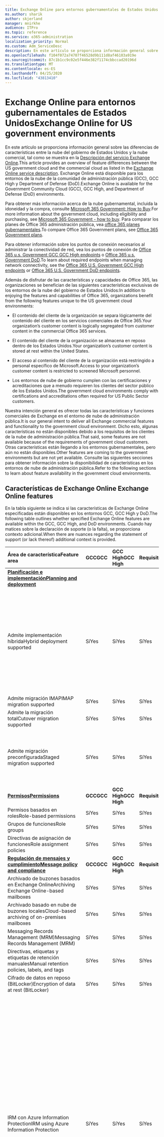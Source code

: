 ```yaml
---
title: Exchange Online para entornos gubernamentales de Estados Unidos
ms.author: sharik
author: skjerland
manager: mnirkhe
audience: ITPro
ms.topic: reference
ms.service: o365-administration
localization_priority: Normal
ms.custom: Adm_ServiceDesc
description: En este artículo se proporciona información general sobre las diferencias de características entre la nube del gobierno de Estados Unidos y la nube comercial, tal como se muestra en la descripción del servicio Exchange Online.
ms.openlocfilehash: f104f072a74707f46528d9b111d8af46103a919e
ms.sourcegitcommit: 87c1b1cc9c02e5f446e382f1174cbbccad20196d
ms.translationtype: MT
ms.contentlocale: es-ES
ms.lasthandoff: 04/25/2020
ms.locfileid: "43813410"
---
```

# <a name="exchange-online-for-us-government-environments"></a><span data-ttu-id="f514e-103">Exchange Online para entornos gubernamentales de Estados Unidos</span><span class="sxs-lookup"><span data-stu-id="f514e-103">Exchange Online for US government environments</span></span>

<span data-ttu-id="f514e-104">En este artículo se proporciona información general sobre las diferencias de características entre la nube del gobierno de Estados Unidos y la nube comercial, tal como se muestra en la [Descripción del servicio Exchange Online](https://docs.microsoft.com/office365/servicedescriptions/exchange-online-service-description/exchange-online-service-description).</span><span class="sxs-lookup"><span data-stu-id="f514e-104">This article provides an overview of feature differences between the US government cloud and the commercial cloud as listed in the [Exchange Online service description](https://docs.microsoft.com/office365/servicedescriptions/exchange-online-service-description/exchange-online-service-description).</span></span> <span data-ttu-id="f514e-105">Exchange Online está disponible para los entornos de la nube de la comunidad de administración pública (GCC), GCC High y Department of Defense (DoD).</span><span class="sxs-lookup"><span data-stu-id="f514e-105">Exchange Online is available for the Government Community Cloud (GCC), GCC High, and Department of Defense (DoD) environments.</span></span>

<span data-ttu-id="f514e-106">Para obtener más información acerca de la nube gubernamental, incluida la idoneidad y la compra, consulte [Microsoft 365 Government: How to Buy](https://docs.microsoft.com/office365/servicedescriptions/office-365-platform-service-description/office-365-us-government/microsoft-365-government-how-to-buy).</span><span class="sxs-lookup"><span data-stu-id="f514e-106">For more information about the government cloud, including eligibility and purchasing, see [Microsoft 365 Government - how to buy](https://docs.microsoft.com/office365/servicedescriptions/office-365-platform-service-description/office-365-us-government/microsoft-365-government-how-to-buy).</span></span> <span data-ttu-id="f514e-107">Para comparar los planes de Office 365 administración pública, vea [office 365 planes gubernamentales](https://www.microsoft.com/microsoft-365/government/compare-office-365-government-plans?rtc=1#EligibilityRequirements).</span><span class="sxs-lookup"><span data-stu-id="f514e-107">To compare Office 365 Government plans, see [Office 365 Government plans](https://www.microsoft.com/microsoft-365/government/compare-office-365-government-plans?rtc=1#EligibilityRequirements).</span></span>

<span data-ttu-id="f514e-108">Para obtener información sobre los puntos de conexión necesarios al administrar la conectividad de red, vea los puntos de conexión de [Office 365 u.s. Government GCC GCC High endpoints](https://docs.microsoft.com/office365/enterprise/office-365-u-s-government-gcc-high-endpoints#sharepoint-online-and-onedrive-for-business) o [Office 365 u.s. Government DoD](https://docs.microsoft.com/office365/enterprise/office-365-u-s-government-dod-endpoints#sharepoint-online-and-onedrive-for-business).</span><span class="sxs-lookup"><span data-stu-id="f514e-108">To learn about required endpoints when managing network connectivity, see the [Office 365 U.S. Government GCC High endpoints](https://docs.microsoft.com/office365/enterprise/office-365-u-s-government-gcc-high-endpoints#sharepoint-online-and-onedrive-for-business) or [Office 365 U.S. Government DoD endpoints](https://docs.microsoft.com/office365/enterprise/office-365-u-s-government-dod-endpoints#sharepoint-online-and-onedrive-for-business).</span></span>

<span data-ttu-id="f514e-109">Además de disfrutar de las características y capacidades de Office 365, las organizaciones se benefician de las siguientes características exclusivas de los entornos de la nube del gobierno de Estados Unidos:</span><span class="sxs-lookup"><span data-stu-id="f514e-109">In addition to enjoying the features and capabilities of Office 365, organizations benefit from the following features unique to the US government cloud environments:</span></span>

- <span data-ttu-id="f514e-110">El contenido del cliente de la organización se separa lógicamente del contenido del cliente en los servicios comerciales de Office 365.</span><span class="sxs-lookup"><span data-stu-id="f514e-110">Your organization’s customer content is logically segregated from customer content in the commercial Office 365 services.</span></span>

- <span data-ttu-id="f514e-111">El contenido del cliente de la organización se almacena en reposo dentro de los Estados Unidos.</span><span class="sxs-lookup"><span data-stu-id="f514e-111">Your organization’s customer content is stored at rest within the United States.</span></span>

- <span data-ttu-id="f514e-112">El acceso al contenido del cliente de la organización está restringido a personal específico de Microsoft.</span><span class="sxs-lookup"><span data-stu-id="f514e-112">Access to your organization’s customer content is restricted to screened Microsoft personnel.</span></span>

- <span data-ttu-id="f514e-113">Los entornos de nube de gobierno cumplen con las certificaciones y acreditaciones que a menudo requieren los clientes del sector público de los Estados Unidos.</span><span class="sxs-lookup"><span data-stu-id="f514e-113">The government cloud environments comply with certifications and accreditations often required for US Public Sector customers.</span></span>

<span data-ttu-id="f514e-114">Nuestra intención general es ofrecer todas las características y funciones comerciales de Exchange en el entorno de nube de administración pública.</span><span class="sxs-lookup"><span data-stu-id="f514e-114">It is our general intent to deliver all Exchange commercial features and functionality to the government cloud environment.</span></span> <span data-ttu-id="f514e-115">Dicho esto, algunas características no están disponibles debido a los requisitos de los clientes de la nube de administración pública.</span><span class="sxs-lookup"><span data-stu-id="f514e-115">That said, some features are not available because of the requirements of government cloud customers.</span></span> <span data-ttu-id="f514e-116">Otras características están llegando a los entornos gubernamentales, pero aún no están disponibles.</span><span class="sxs-lookup"><span data-stu-id="f514e-116">Other features are coming to the government environments but are not yet available.</span></span> <span data-ttu-id="f514e-117">Consulte las siguientes secciones para obtener información sobre la disponibilidad de características en los entornos de nube de administración pública.</span><span class="sxs-lookup"><span data-stu-id="f514e-117">Refer to the following sections to learn about feature availability in the government cloud environments.</span></span>

## <a name="exchange-online-features"></a><span data-ttu-id="f514e-118">Características de Exchange Online </span><span class="sxs-lookup"><span data-stu-id="f514e-118">Exchange Online features</span></span>

<span data-ttu-id="f514e-119">En la tabla siguiente se indica si las características de Exchange Online especificadas están disponibles en los entornos GCC, GCC High y DoD.</span><span class="sxs-lookup"><span data-stu-id="f514e-119">The following table outlines whether specified Exchange Online features are available within the GCC, GCC High, and DoD environments.</span></span> <span data-ttu-id="f514e-120">Cuando hay matices sobre la declaración de soporte (o la falta), se proporciona contexto adicional.</span><span class="sxs-lookup"><span data-stu-id="f514e-120">When there are nuances regarding the statement of support (or lack thereof) additional context is provided.</span></span>

|<span data-ttu-id="f514e-121">**Área de característica**</span><span class="sxs-lookup"><span data-stu-id="f514e-121">**Feature area**</span></span>|<span data-ttu-id="f514e-122">**GCC**</span><span class="sxs-lookup"><span data-stu-id="f514e-122">**GCC**</span></span>|<span data-ttu-id="f514e-123">**GCC High**</span><span class="sxs-lookup"><span data-stu-id="f514e-123">**GCC High**</span></span>|<span data-ttu-id="f514e-124">**Requisito**</span><span class="sxs-lookup"><span data-stu-id="f514e-124">**DoD**</span></span>|<span data-ttu-id="f514e-125">**Consideraciones clave**</span><span class="sxs-lookup"><span data-stu-id="f514e-125">**Key considerations**</span></span>|
|:-----|:-----|:-----|:-----|:-----|
|<span data-ttu-id="f514e-126">**[Planificación e implementación](../../exchange-online-service-description/planning-and-deployment.md)**</span><span class="sxs-lookup"><span data-stu-id="f514e-126">**[Planning and deployment](../../exchange-online-service-description/planning-and-deployment.md)**</span></span>|||||
|<span data-ttu-id="f514e-127">Admite implementación híbrida</span><span class="sxs-lookup"><span data-stu-id="f514e-127">Hybrid deployment supported</span></span>|<span data-ttu-id="f514e-128">Sí</span><span class="sxs-lookup"><span data-stu-id="f514e-128">Yes</span></span>|<span data-ttu-id="f514e-129">Sí</span><span class="sxs-lookup"><span data-stu-id="f514e-129">Yes</span></span>|<span data-ttu-id="f514e-130">Sí</span><span class="sxs-lookup"><span data-stu-id="f514e-130">Yes</span></span>|<span data-ttu-id="f514e-131">Para coexistir con Exchange Server local, Microsoft requiere instalar al menos un servidor de acceso de cliente de Exchange Server 2013 (o Exchange Server 2016).</span><span class="sxs-lookup"><span data-stu-id="f514e-131">For co-existence with Exchange Server on-premises, Microsoft requires installing at least one Exchange Server 2013 Client Access Server (or Exchange Server 2016.).</span></span> <span data-ttu-id="f514e-132">Exchange Server 2010 y versiones anteriores no son compatibles.</span><span class="sxs-lookup"><span data-stu-id="f514e-132">Exchange Server 2010 and earlier are not supported.</span></span>|
|<span data-ttu-id="f514e-133">Admite migración IMAP</span><span class="sxs-lookup"><span data-stu-id="f514e-133">IMAP migration supported</span></span>|<span data-ttu-id="f514e-134">Sí</span><span class="sxs-lookup"><span data-stu-id="f514e-134">Yes</span></span>|<span data-ttu-id="f514e-135">Sí</span><span class="sxs-lookup"><span data-stu-id="f514e-135">Yes</span></span>|<span data-ttu-id="f514e-136">Sí</span><span class="sxs-lookup"><span data-stu-id="f514e-136">Yes</span></span>||
|<span data-ttu-id="f514e-137">Admite la migración total</span><span class="sxs-lookup"><span data-stu-id="f514e-137">Cutover migration supported</span></span>|<span data-ttu-id="f514e-138">Sí</span><span class="sxs-lookup"><span data-stu-id="f514e-138">Yes</span></span>|<span data-ttu-id="f514e-139">Sí</span><span class="sxs-lookup"><span data-stu-id="f514e-139">Yes</span></span>|<span data-ttu-id="f514e-140">Sí</span><span class="sxs-lookup"><span data-stu-id="f514e-140">Yes</span></span>||
|<span data-ttu-id="f514e-141">Admite migración preconfigurada</span><span class="sxs-lookup"><span data-stu-id="f514e-141">Staged migration supported</span></span>|<span data-ttu-id="f514e-142">Sí</span><span class="sxs-lookup"><span data-stu-id="f514e-142">Yes</span></span>|<span data-ttu-id="f514e-143">Sí</span><span class="sxs-lookup"><span data-stu-id="f514e-143">Yes</span></span>|<span data-ttu-id="f514e-144">Sí</span><span class="sxs-lookup"><span data-stu-id="f514e-144">Yes</span></span>|<span data-ttu-id="f514e-145">La migración de GSuite no es compatible con GCC High y DoD.</span><span class="sxs-lookup"><span data-stu-id="f514e-145">GSuite migration is not supported for GCC High and DoD.</span></span> <span data-ttu-id="f514e-146">Para obtener más información, vea <a href="https://docs.microsoft.com/exchange/mailbox-migration/perform-g-suite-migration">realizar una migración de GSuite</a>.</span><span class="sxs-lookup"><span data-stu-id="f514e-146">For more information, see <a href="https://docs.microsoft.com/exchange/mailbox-migration/perform-g-suite-migration">Perform a GSuite migration</a>.</span></span>|
|<span data-ttu-id="f514e-147">**[Permisos](../../exchange-online-service-description/permissions.md)**</span><span class="sxs-lookup"><span data-stu-id="f514e-147">**[Permissions](../../exchange-online-service-description/permissions.md)**</span></span>|<span data-ttu-id="f514e-148">**GCC**</span><span class="sxs-lookup"><span data-stu-id="f514e-148">**GCC**</span></span>|<span data-ttu-id="f514e-149">**GCC High**</span><span class="sxs-lookup"><span data-stu-id="f514e-149">**GCC High**</span></span>|<span data-ttu-id="f514e-150">**Requisito**</span><span class="sxs-lookup"><span data-stu-id="f514e-150">**DoD**</span></span>|<span data-ttu-id="f514e-151">**Consideraciones clave**</span><span class="sxs-lookup"><span data-stu-id="f514e-151">**Key considerations**</span></span>|
|<span data-ttu-id="f514e-152">Permisos basados en roles</span><span class="sxs-lookup"><span data-stu-id="f514e-152">Role-based permissions</span></span>|<span data-ttu-id="f514e-153">Sí</span><span class="sxs-lookup"><span data-stu-id="f514e-153">Yes</span></span>|<span data-ttu-id="f514e-154">Sí</span><span class="sxs-lookup"><span data-stu-id="f514e-154">Yes</span></span>|<span data-ttu-id="f514e-155">Sí</span><span class="sxs-lookup"><span data-stu-id="f514e-155">Yes</span></span>||
|<span data-ttu-id="f514e-156">Grupos de funciones</span><span class="sxs-lookup"><span data-stu-id="f514e-156">Role groups</span></span>|<span data-ttu-id="f514e-157">Sí</span><span class="sxs-lookup"><span data-stu-id="f514e-157">Yes</span></span>|<span data-ttu-id="f514e-158">Sí</span><span class="sxs-lookup"><span data-stu-id="f514e-158">Yes</span></span>|<span data-ttu-id="f514e-159">Sí</span><span class="sxs-lookup"><span data-stu-id="f514e-159">Yes</span></span>||
|<span data-ttu-id="f514e-160">Directivas de asignación de funciones</span><span class="sxs-lookup"><span data-stu-id="f514e-160">Role assignment policies</span></span>|<span data-ttu-id="f514e-161">Sí</span><span class="sxs-lookup"><span data-stu-id="f514e-161">Yes</span></span>|<span data-ttu-id="f514e-162">Sí</span><span class="sxs-lookup"><span data-stu-id="f514e-162">Yes</span></span>|<span data-ttu-id="f514e-163">Sí</span><span class="sxs-lookup"><span data-stu-id="f514e-163">Yes</span></span>||
|<span data-ttu-id="f514e-164">**[Regulación de mensajes y cumplimiento](../../exchange-online-service-description/message-policy-and-compliance.md)**</span><span class="sxs-lookup"><span data-stu-id="f514e-164">**[Message policy and compliance](../../exchange-online-service-description/message-policy-and-compliance.md)**</span></span>|<span data-ttu-id="f514e-165">**GCC**</span><span class="sxs-lookup"><span data-stu-id="f514e-165">**GCC**</span></span>|<span data-ttu-id="f514e-166">**GCC High**</span><span class="sxs-lookup"><span data-stu-id="f514e-166">**GCC High**</span></span>|<span data-ttu-id="f514e-167">**Requisito**</span><span class="sxs-lookup"><span data-stu-id="f514e-167">**DoD**</span></span>|<span data-ttu-id="f514e-168">**Consideraciones clave**</span><span class="sxs-lookup"><span data-stu-id="f514e-168">**Key considerations**</span></span>|
|<span data-ttu-id="f514e-169">Archivado de buzones basados en Exchange Online</span><span class="sxs-lookup"><span data-stu-id="f514e-169">Archiving Exchange Online-based mailboxes</span></span>|<span data-ttu-id="f514e-170">Sí</span><span class="sxs-lookup"><span data-stu-id="f514e-170">Yes</span></span>|<span data-ttu-id="f514e-171">Sí</span><span class="sxs-lookup"><span data-stu-id="f514e-171">Yes</span></span>|<span data-ttu-id="f514e-172">Sí</span><span class="sxs-lookup"><span data-stu-id="f514e-172">Yes</span></span>||
|<span data-ttu-id="f514e-173">Archivado basado en nube de buzones locales</span><span class="sxs-lookup"><span data-stu-id="f514e-173">Cloud-based archiving of on-premises mailboxes</span></span>|<span data-ttu-id="f514e-174">Sí</span><span class="sxs-lookup"><span data-stu-id="f514e-174">Yes</span></span>|<span data-ttu-id="f514e-175">Sí</span><span class="sxs-lookup"><span data-stu-id="f514e-175">Yes</span></span>|<span data-ttu-id="f514e-176">Sí</span><span class="sxs-lookup"><span data-stu-id="f514e-176">Yes</span></span>||
|<span data-ttu-id="f514e-177">Messaging Records Management (MRM)</span><span class="sxs-lookup"><span data-stu-id="f514e-177">Messaging Records Management (MRM)</span></span> |<span data-ttu-id="f514e-178">Sí</span><span class="sxs-lookup"><span data-stu-id="f514e-178">Yes</span></span>|<span data-ttu-id="f514e-179">Sí</span><span class="sxs-lookup"><span data-stu-id="f514e-179">Yes</span></span>|<span data-ttu-id="f514e-180">Sí</span><span class="sxs-lookup"><span data-stu-id="f514e-180">Yes</span></span>||
|<span data-ttu-id="f514e-181">Directivas, etiquetas y etiquetas de retención manuales</span><span class="sxs-lookup"><span data-stu-id="f514e-181">Manual retention policies, labels, and tags</span></span> |<span data-ttu-id="f514e-182">Sí</span><span class="sxs-lookup"><span data-stu-id="f514e-182">Yes</span></span>|<span data-ttu-id="f514e-183">Sí</span><span class="sxs-lookup"><span data-stu-id="f514e-183">Yes</span></span>|<span data-ttu-id="f514e-184">Sí</span><span class="sxs-lookup"><span data-stu-id="f514e-184">Yes</span></span>||
|<span data-ttu-id="f514e-185">Cifrado de datos en reposo (BitLocker)</span><span class="sxs-lookup"><span data-stu-id="f514e-185">Encryption of data at rest (BitLocker)</span></span>|<span data-ttu-id="f514e-186">Sí</span><span class="sxs-lookup"><span data-stu-id="f514e-186">Yes</span></span>|<span data-ttu-id="f514e-187">Sí</span><span class="sxs-lookup"><span data-stu-id="f514e-187">Yes</span></span>|<span data-ttu-id="f514e-188">Sí</span><span class="sxs-lookup"><span data-stu-id="f514e-188">Yes</span></span>||
|<span data-ttu-id="f514e-189">IRM con Azure Information Protection</span><span class="sxs-lookup"><span data-stu-id="f514e-189">IRM using Azure Information Protection</span></span>|<span data-ttu-id="f514e-190">Sí</span><span class="sxs-lookup"><span data-stu-id="f514e-190">Yes</span></span>|<span data-ttu-id="f514e-191">Sí</span><span class="sxs-lookup"><span data-stu-id="f514e-191">Yes</span></span>|<span data-ttu-id="f514e-192">Sí</span><span class="sxs-lookup"><span data-stu-id="f514e-192">Yes</span></span>|<span data-ttu-id="f514e-193">Para obtener más información acerca de las limitaciones de AIP en GCC High y DoD, consulte <a href="https://docs.microsoft.com/enterprise-mobility-security/solutions/ems-aip-premium-govt-service-description">Azure Information Protection Premium Government Service Description</a>.</span><span class="sxs-lookup"><span data-stu-id="f514e-193">For more information regarding limitations of AIP in GCC High and DoD, see <a href="https://docs.microsoft.com/enterprise-mobility-security/solutions/ems-aip-premium-govt-service-description">Azure Information Protection Premium Government Service Description</a>.</span></span><br><br><span data-ttu-id="f514e-194">Azure Information Protection no se incluye en G1/F3, pero puede adquirirse como complemento independiente y habilitará las características de Information Rights Management (IRM) compatibles.</span><span class="sxs-lookup"><span data-stu-id="f514e-194">Azure Information Protection is not included in G1/F3, but it can be purchased as a separate add-on and will enable the supported Information Rights Management (IRM) features.</span></span> <span data-ttu-id="f514e-195">Algunas características de Azure Information Protection requieren una suscripción a Office 365 ProPlus, que no se incluye con Office 365 el gobierno G1 o Office 365 Government F3.</span><span class="sxs-lookup"><span data-stu-id="f514e-195">Some Azure Information Protection features require a subscription to Office 365 ProPlus, which is not included with Office 365 Government G1 or Office 365 Government F3.</span></span>|
|<span data-ttu-id="f514e-196">IRM con Windows Server AD RMS</span><span class="sxs-lookup"><span data-stu-id="f514e-196">IRM using Windows Server AD RMS</span></span>|<span data-ttu-id="f514e-197">Sí</span><span class="sxs-lookup"><span data-stu-id="f514e-197">Yes</span></span>|<span data-ttu-id="f514e-198">Sí</span><span class="sxs-lookup"><span data-stu-id="f514e-198">Yes</span></span>|<span data-ttu-id="f514e-199">Sí</span><span class="sxs-lookup"><span data-stu-id="f514e-199">Yes</span></span>|<span data-ttu-id="f514e-200">Windows Server AD RMS es un servidor local que debe adquirirse y administrarse por separado para habilitar las características de IRM admitidas.</span><span class="sxs-lookup"><span data-stu-id="f514e-200">Windows Server AD RMS is an on-premises server that must be purchased and managed separately to enable the supported IRM features.</span></span>|
|<span data-ttu-id="f514e-201">Cifrado de mensajes de Office 365</span><span class="sxs-lookup"><span data-stu-id="f514e-201">Office 365 Message Encryption</span></span>|<span data-ttu-id="f514e-202">Sí</span><span class="sxs-lookup"><span data-stu-id="f514e-202">Yes</span></span>|<span data-ttu-id="f514e-203">Sí</span><span class="sxs-lookup"><span data-stu-id="f514e-203">Yes</span></span>|<span data-ttu-id="f514e-204">Sí</span><span class="sxs-lookup"><span data-stu-id="f514e-204">Yes</span></span>|<span data-ttu-id="f514e-205">Vea [office 365 el comportamiento de cifrado de mensajes en el límite alto/DoD de GCC](#office-365-message-encryptionbehavior-across-gcc-highdod-boundary) en este artículo y <a href="https://docs.microsoft.com/microsoft-365/compliance/ome-version-comparison?view=o365-worldwide#unique-characteristics-of-office-365-message-encryption-in-a-gcc-high-deployment">características únicas de Office 365 Message Encryption en una implementación alta de GCC</a>, que documenta el comportamiento del cifrado de mensajes de Office 365 al enviar mensajes entre los usuarios de GCC High/DoD y los usuarios de alto/DoD no de GCC.</span><span class="sxs-lookup"><span data-stu-id="f514e-205">See [Office 365 Message Encryption behavior across GCC High/DoD boundary](#office-365-message-encryptionbehavior-across-gcc-highdod-boundary) in this article and <a href="https://docs.microsoft.com/microsoft-365/compliance/ome-version-comparison?view=o365-worldwide#unique-characteristics-of-office-365-message-encryption-in-a-gcc-high-deployment">Unique characteristics of Office 365 Message Encryption in a GCC High deployment</a>, which document behavioral nuances of Office 365 Message Encryption when sending messages between GCC High/DoD and non GCC High/DoD users.</span></span>|
|<span data-ttu-id="f514e-206">Clave de cliente</span><span class="sxs-lookup"><span data-stu-id="f514e-206">Customer Key</span></span>|<span data-ttu-id="f514e-207">Sí</span><span class="sxs-lookup"><span data-stu-id="f514e-207">Yes</span></span>|<span data-ttu-id="f514e-208">Sí</span><span class="sxs-lookup"><span data-stu-id="f514e-208">Yes</span></span>|<span data-ttu-id="f514e-209">Sí</span><span class="sxs-lookup"><span data-stu-id="f514e-209">Yes</span></span>|<span data-ttu-id="f514e-210">Requiere el plan de servicio G5.</span><span class="sxs-lookup"><span data-stu-id="f514e-210">Requires G5 service plan.</span></span>|
|<span data-ttu-id="f514e-211">S/MIME</span><span class="sxs-lookup"><span data-stu-id="f514e-211">S/MIME</span></span>|<span data-ttu-id="f514e-212">Sí</span><span class="sxs-lookup"><span data-stu-id="f514e-212">Yes</span></span>|<span data-ttu-id="f514e-213">Sí</span><span class="sxs-lookup"><span data-stu-id="f514e-213">Yes</span></span>|<span data-ttu-id="f514e-214">Sí</span><span class="sxs-lookup"><span data-stu-id="f514e-214">Yes</span></span>||
|<span data-ttu-id="f514e-215">Conservación local y retención por juicio</span><span class="sxs-lookup"><span data-stu-id="f514e-215">In-Place Hold and Litigation Hold</span></span>|<span data-ttu-id="f514e-216">Sí</span><span class="sxs-lookup"><span data-stu-id="f514e-216">Yes</span></span>|<span data-ttu-id="f514e-217">Sí</span><span class="sxs-lookup"><span data-stu-id="f514e-217">Yes</span></span>|<span data-ttu-id="f514e-218">Sí</span><span class="sxs-lookup"><span data-stu-id="f514e-218">Yes</span></span>|<span data-ttu-id="f514e-219">Requiere el plan de servicio G3 o G5.</span><span class="sxs-lookup"><span data-stu-id="f514e-219">Requires G3 or G5 service plan.</span></span>|
|<span data-ttu-id="f514e-220">Exhibición de documentos electrónicos en contexto</span><span class="sxs-lookup"><span data-stu-id="f514e-220">In-Place eDiscovery</span></span>|<span data-ttu-id="f514e-221">Sí</span><span class="sxs-lookup"><span data-stu-id="f514e-221">Yes</span></span>|<span data-ttu-id="f514e-222">Sí</span><span class="sxs-lookup"><span data-stu-id="f514e-222">Yes</span></span>|<span data-ttu-id="f514e-223">Sí</span><span class="sxs-lookup"><span data-stu-id="f514e-223">Yes</span></span>||
|<span data-ttu-id="f514e-224">Reglas de flujo de correo</span><span class="sxs-lookup"><span data-stu-id="f514e-224">Mail flow rules</span></span>|<span data-ttu-id="f514e-225">Sí</span><span class="sxs-lookup"><span data-stu-id="f514e-225">Yes</span></span>|<span data-ttu-id="f514e-226">Sí</span><span class="sxs-lookup"><span data-stu-id="f514e-226">Yes</span></span>|<span data-ttu-id="f514e-227">Sí</span><span class="sxs-lookup"><span data-stu-id="f514e-227">Yes</span></span>||
|<span data-ttu-id="f514e-228">Prevención de pérdida de datos</span><span class="sxs-lookup"><span data-stu-id="f514e-228">Data loss prevention</span></span>|<span data-ttu-id="f514e-229">No</span><span class="sxs-lookup"><span data-stu-id="f514e-229">No</span></span>|<span data-ttu-id="f514e-230">Sí</span><span class="sxs-lookup"><span data-stu-id="f514e-230">Yes</span></span>|<span data-ttu-id="f514e-231">Sí</span><span class="sxs-lookup"><span data-stu-id="f514e-231">Yes</span></span>|<span data-ttu-id="f514e-232">Requiere el plan de servicio G3 o G5.</span><span class="sxs-lookup"><span data-stu-id="f514e-232">Requires G3 or G5 service plan.</span></span>|
|<span data-ttu-id="f514e-233">Registro en diario</span><span class="sxs-lookup"><span data-stu-id="f514e-233">Journaling</span></span>|<span data-ttu-id="f514e-234">Sí</span><span class="sxs-lookup"><span data-stu-id="f514e-234">Yes</span></span>|<span data-ttu-id="f514e-235">Sí</span><span class="sxs-lookup"><span data-stu-id="f514e-235">Yes</span></span>|<span data-ttu-id="f514e-236">Sí</span><span class="sxs-lookup"><span data-stu-id="f514e-236">Yes</span></span>||
|<span data-ttu-id="f514e-237">**[Protección contra correo electrónico no deseado y antimalware](../../exchange-online-service-description/anti-spam-and-anti-malware-protection.md)**</span><span class="sxs-lookup"><span data-stu-id="f514e-237">**[Anti-spam and anti-malware protection](../../exchange-online-service-description/anti-spam-and-anti-malware-protection.md)**</span></span>|<span data-ttu-id="f514e-238">**GCC**</span><span class="sxs-lookup"><span data-stu-id="f514e-238">**GCC**</span></span>|<span data-ttu-id="f514e-239">**GCC High**</span><span class="sxs-lookup"><span data-stu-id="f514e-239">**GCC High**</span></span>|<span data-ttu-id="f514e-240">**Requisito**</span><span class="sxs-lookup"><span data-stu-id="f514e-240">**DoD**</span></span>|<span data-ttu-id="f514e-241">**Consideraciones clave**</span><span class="sxs-lookup"><span data-stu-id="f514e-241">**Key considerations**</span></span>|
|<span data-ttu-id="f514e-242">Protección contra correo no deseado integrada</span><span class="sxs-lookup"><span data-stu-id="f514e-242">Built-in anti-spam protection</span></span>|<span data-ttu-id="f514e-243">Sí</span><span class="sxs-lookup"><span data-stu-id="f514e-243">Yes</span></span>|<span data-ttu-id="f514e-244">Sí</span><span class="sxs-lookup"><span data-stu-id="f514e-244">Yes</span></span>|<span data-ttu-id="f514e-245">Sí</span><span class="sxs-lookup"><span data-stu-id="f514e-245">Yes</span></span>||
|<span data-ttu-id="f514e-246">Customize anti-spam policies</span><span class="sxs-lookup"><span data-stu-id="f514e-246">Customize anti-spam policies</span></span>|<span data-ttu-id="f514e-247">Sí</span><span class="sxs-lookup"><span data-stu-id="f514e-247">Yes</span></span>|<span data-ttu-id="f514e-248">Sí</span><span class="sxs-lookup"><span data-stu-id="f514e-248">Yes</span></span>|<span data-ttu-id="f514e-249">Sí</span><span class="sxs-lookup"><span data-stu-id="f514e-249">Yes</span></span>||
|<span data-ttu-id="f514e-250">Protección contra malware integrada</span><span class="sxs-lookup"><span data-stu-id="f514e-250">Built-in anti-malware protection</span></span>|<span data-ttu-id="f514e-251">Sí</span><span class="sxs-lookup"><span data-stu-id="f514e-251">Yes</span></span>|<span data-ttu-id="f514e-252">Sí</span><span class="sxs-lookup"><span data-stu-id="f514e-252">Yes</span></span>|<span data-ttu-id="f514e-253">Sí</span><span class="sxs-lookup"><span data-stu-id="f514e-253">Yes</span></span>||
|<span data-ttu-id="f514e-254">Customize anti-malware policies</span><span class="sxs-lookup"><span data-stu-id="f514e-254">Customize anti-malware policies</span></span>|<span data-ttu-id="f514e-255">Sí</span><span class="sxs-lookup"><span data-stu-id="f514e-255">Yes</span></span>|<span data-ttu-id="f514e-256">Sí</span><span class="sxs-lookup"><span data-stu-id="f514e-256">Yes</span></span>|<span data-ttu-id="f514e-257">Sí</span><span class="sxs-lookup"><span data-stu-id="f514e-257">Yes</span></span>||
|<span data-ttu-id="f514e-258">Cuarentena: gestión de administradores</span><span class="sxs-lookup"><span data-stu-id="f514e-258">Quarantine - administrator management</span></span>|<span data-ttu-id="f514e-259">Sí</span><span class="sxs-lookup"><span data-stu-id="f514e-259">Yes</span></span>|<span data-ttu-id="f514e-260">Sí</span><span class="sxs-lookup"><span data-stu-id="f514e-260">Yes</span></span>|<span data-ttu-id="f514e-261">Sí</span><span class="sxs-lookup"><span data-stu-id="f514e-261">Yes</span></span>||
|<span data-ttu-id="f514e-262">Cuarentena: autoadministración de usuarios finales</span><span class="sxs-lookup"><span data-stu-id="f514e-262">Quarantine - end-user self-management</span></span>|<span data-ttu-id="f514e-263">Sí</span><span class="sxs-lookup"><span data-stu-id="f514e-263">Yes</span></span>|<span data-ttu-id="f514e-264">Sí</span><span class="sxs-lookup"><span data-stu-id="f514e-264">Yes</span></span>|<span data-ttu-id="f514e-265">Sí</span><span class="sxs-lookup"><span data-stu-id="f514e-265">Yes</span></span>||
|<span data-ttu-id="f514e-266">Protección contra amenazas avanzada</span><span class="sxs-lookup"><span data-stu-id="f514e-266">Advanced Threat Protection</span></span>|<span data-ttu-id="f514e-267">Sí</span><span class="sxs-lookup"><span data-stu-id="f514e-267">Yes</span></span>|<span data-ttu-id="f514e-268">Sí</span><span class="sxs-lookup"><span data-stu-id="f514e-268">Yes</span></span>|<span data-ttu-id="f514e-269">Sí</span><span class="sxs-lookup"><span data-stu-id="f514e-269">Yes</span></span>|<span data-ttu-id="f514e-270">Requiere el plan de servicio G5 (o la compra del complemento).</span><span class="sxs-lookup"><span data-stu-id="f514e-270">Requires G5 Service plan (or purchase of add-on).</span></span><br><br><span data-ttu-id="f514e-271">La suplantación de identidad (phishing) para la suplantación de usuarios y dominios y la inteligencia de suplantación todavía no están disponibles en GCC High y DoD.</span><span class="sxs-lookup"><span data-stu-id="f514e-271">Anti-phishing for user and domain impersonation and spoof intelligence are not yet available in GCC High and DoD.</span></span>|
|<span data-ttu-id="f514e-272">**[Flujo del correo](../../exchange-online-service-description/mail-flow.md)**</span><span class="sxs-lookup"><span data-stu-id="f514e-272">**[Mail flow](../../exchange-online-service-description/mail-flow.md)**</span></span>|<span data-ttu-id="f514e-273">**GCC**</span><span class="sxs-lookup"><span data-stu-id="f514e-273">**GCC**</span></span>|<span data-ttu-id="f514e-274">**GCC High**</span><span class="sxs-lookup"><span data-stu-id="f514e-274">**GCC High**</span></span>|<span data-ttu-id="f514e-275">**Requisito**</span><span class="sxs-lookup"><span data-stu-id="f514e-275">**DoD**</span></span>|<span data-ttu-id="f514e-276">**Consideraciones clave**</span><span class="sxs-lookup"><span data-stu-id="f514e-276">**Key considerations**</span></span>|
|<span data-ttu-id="f514e-277">Enrutamiento personalizado de correo saliente</span><span class="sxs-lookup"><span data-stu-id="f514e-277">Custom routing of outbound mail</span></span>|<span data-ttu-id="f514e-278">Sí</span><span class="sxs-lookup"><span data-stu-id="f514e-278">Yes</span></span>|<span data-ttu-id="f514e-279">Sí</span><span class="sxs-lookup"><span data-stu-id="f514e-279">Yes</span></span>|<span data-ttu-id="f514e-280">Sí</span><span class="sxs-lookup"><span data-stu-id="f514e-280">Yes</span></span>||
|<span data-ttu-id="f514e-281">Secure messaging with a trusted partner</span><span class="sxs-lookup"><span data-stu-id="f514e-281">Secure messaging with a trusted partner</span></span>|<span data-ttu-id="f514e-282">Sí</span><span class="sxs-lookup"><span data-stu-id="f514e-282">Yes</span></span>|<span data-ttu-id="f514e-283">Sí</span><span class="sxs-lookup"><span data-stu-id="f514e-283">Yes</span></span>|<span data-ttu-id="f514e-284">Sí</span><span class="sxs-lookup"><span data-stu-id="f514e-284">Yes</span></span>||
|<span data-ttu-id="f514e-285">Conditional mail routing</span><span class="sxs-lookup"><span data-stu-id="f514e-285">Conditional mail routing</span></span>|<span data-ttu-id="f514e-286">Sí</span><span class="sxs-lookup"><span data-stu-id="f514e-286">Yes</span></span>|<span data-ttu-id="f514e-287">Sí</span><span class="sxs-lookup"><span data-stu-id="f514e-287">Yes</span></span>|<span data-ttu-id="f514e-288">Sí</span><span class="sxs-lookup"><span data-stu-id="f514e-288">Yes</span></span>||
|<span data-ttu-id="f514e-289">Adición de un Partner a una lista segura de entrada</span><span class="sxs-lookup"><span data-stu-id="f514e-289">Adding a partner to an inbound safe list</span></span>|<span data-ttu-id="f514e-290">Sí</span><span class="sxs-lookup"><span data-stu-id="f514e-290">Yes</span></span>|<span data-ttu-id="f514e-291">Sí</span><span class="sxs-lookup"><span data-stu-id="f514e-291">Yes</span></span>|<span data-ttu-id="f514e-292">Sí</span><span class="sxs-lookup"><span data-stu-id="f514e-292">Yes</span></span>||
|<span data-ttu-id="f514e-293">Enrutamiento de correo híbrido</span><span class="sxs-lookup"><span data-stu-id="f514e-293">Hybrid email routing</span></span>|<span data-ttu-id="f514e-294">Sí</span><span class="sxs-lookup"><span data-stu-id="f514e-294">Yes</span></span>|<span data-ttu-id="f514e-295">Sí</span><span class="sxs-lookup"><span data-stu-id="f514e-295">Yes</span></span>|<span data-ttu-id="f514e-296">Sí</span><span class="sxs-lookup"><span data-stu-id="f514e-296">Yes</span></span>||
|<span data-ttu-id="f514e-297">**[Destinatarios](../../exchange-online-service-description/recipients.md)**</span><span class="sxs-lookup"><span data-stu-id="f514e-297">**[Recipients](../../exchange-online-service-description/recipients.md)**</span></span>|<span data-ttu-id="f514e-298">**GCC**</span><span class="sxs-lookup"><span data-stu-id="f514e-298">**GCC**</span></span>|<span data-ttu-id="f514e-299">**GCC High**</span><span class="sxs-lookup"><span data-stu-id="f514e-299">**GCC High**</span></span>|<span data-ttu-id="f514e-300">**Requisito**</span><span class="sxs-lookup"><span data-stu-id="f514e-300">**DoD**</span></span>|<span data-ttu-id="f514e-301">**Consideraciones clave**</span><span class="sxs-lookup"><span data-stu-id="f514e-301">**Key considerations**</span></span>|
|<span data-ttu-id="f514e-302">Alertas de capacidad</span><span class="sxs-lookup"><span data-stu-id="f514e-302">Capacity alerts</span></span>|<span data-ttu-id="f514e-303">Sí</span><span class="sxs-lookup"><span data-stu-id="f514e-303">Yes</span></span>|<span data-ttu-id="f514e-304">Sí</span><span class="sxs-lookup"><span data-stu-id="f514e-304">Yes</span></span>|<span data-ttu-id="f514e-305">Sí</span><span class="sxs-lookup"><span data-stu-id="f514e-305">Yes</span></span>||
|<span data-ttu-id="f514e-306">Otros correos</span><span class="sxs-lookup"><span data-stu-id="f514e-306">Clutter</span></span>|<span data-ttu-id="f514e-307">Sí</span><span class="sxs-lookup"><span data-stu-id="f514e-307">Yes</span></span>|<span data-ttu-id="f514e-308">Sí</span><span class="sxs-lookup"><span data-stu-id="f514e-308">Yes</span></span>|<span data-ttu-id="f514e-309">Sí</span><span class="sxs-lookup"><span data-stu-id="f514e-309">Yes</span></span>||
|<span data-ttu-id="f514e-310">MailTips</span><span class="sxs-lookup"><span data-stu-id="f514e-310">MailTips</span></span>|<span data-ttu-id="f514e-311">Sí</span><span class="sxs-lookup"><span data-stu-id="f514e-311">Yes</span></span>|<span data-ttu-id="f514e-312">Sí</span><span class="sxs-lookup"><span data-stu-id="f514e-312">Yes</span></span>|<span data-ttu-id="f514e-313">Sí</span><span class="sxs-lookup"><span data-stu-id="f514e-313">Yes</span></span>||
|<span data-ttu-id="f514e-314">Acceso delegado</span><span class="sxs-lookup"><span data-stu-id="f514e-314">Delegate access</span></span>|<span data-ttu-id="f514e-315">Sí</span><span class="sxs-lookup"><span data-stu-id="f514e-315">Yes</span></span>|<span data-ttu-id="f514e-316">Sí</span><span class="sxs-lookup"><span data-stu-id="f514e-316">Yes</span></span>|<span data-ttu-id="f514e-317">Sí</span><span class="sxs-lookup"><span data-stu-id="f514e-317">Yes</span></span>||
|<span data-ttu-id="f514e-318">Reglas de la bandeja de entrada</span><span class="sxs-lookup"><span data-stu-id="f514e-318">Inbox rules</span></span>|<span data-ttu-id="f514e-319">Sí</span><span class="sxs-lookup"><span data-stu-id="f514e-319">Yes</span></span>|<span data-ttu-id="f514e-320">Sí</span><span class="sxs-lookup"><span data-stu-id="f514e-320">Yes</span></span>|<span data-ttu-id="f514e-321">Sí</span><span class="sxs-lookup"><span data-stu-id="f514e-321">Yes</span></span>||
|<span data-ttu-id="f514e-322">Cuentas conectadas</span><span class="sxs-lookup"><span data-stu-id="f514e-322">Connected accounts</span></span>|<span data-ttu-id="f514e-323">Sí</span><span class="sxs-lookup"><span data-stu-id="f514e-323">Yes</span></span>|<span data-ttu-id="f514e-324">No</span><span class="sxs-lookup"><span data-stu-id="f514e-324">No</span></span>|<span data-ttu-id="f514e-325">No</span><span class="sxs-lookup"><span data-stu-id="f514e-325">No</span></span>|<span data-ttu-id="f514e-326">Esta característica no es compatible con GCC High o DoD debido a restricciones en las conexiones salientes a servicios de terceros.</span><span class="sxs-lookup"><span data-stu-id="f514e-326">This feature is not supported in GCC High or DoD due to restrictions on outbound connections to third-party services.</span></span> <span data-ttu-id="f514e-327">Para obtener más información acerca de las características afectadas, vea [conectividad con servicios de terceros](#connectivity-with-third-party-services) en este artículo.</span><span class="sxs-lookup"><span data-stu-id="f514e-327">For more information about features impacted, see [Connectivity with third-party services](#connectivity-with-third-party-services) in this article.</span></span>|
|<span data-ttu-id="f514e-328">Buzones de correo inactivos</span><span class="sxs-lookup"><span data-stu-id="f514e-328">Inactive mailboxes</span></span>|<span data-ttu-id="f514e-329">Sí</span><span class="sxs-lookup"><span data-stu-id="f514e-329">Yes</span></span>|<span data-ttu-id="f514e-330">Sí</span><span class="sxs-lookup"><span data-stu-id="f514e-330">Yes</span></span>|<span data-ttu-id="f514e-331">Sí</span><span class="sxs-lookup"><span data-stu-id="f514e-331">Yes</span></span>|<span data-ttu-id="f514e-332">Requiere el plan de servicio G3 o G5.</span><span class="sxs-lookup"><span data-stu-id="f514e-332">Requires G3 or G5 service plan.</span></span>|
|<span data-ttu-id="f514e-333">Libreta de direcciones sin conexión</span><span class="sxs-lookup"><span data-stu-id="f514e-333">Offline address book</span></span>|<span data-ttu-id="f514e-334">Sí</span><span class="sxs-lookup"><span data-stu-id="f514e-334">Yes</span></span>|<span data-ttu-id="f514e-335">Sí</span><span class="sxs-lookup"><span data-stu-id="f514e-335">Yes</span></span>|<span data-ttu-id="f514e-336">Sí</span><span class="sxs-lookup"><span data-stu-id="f514e-336">Yes</span></span>||
|<span data-ttu-id="f514e-337">Directivas de la libreta de direcciones</span><span class="sxs-lookup"><span data-stu-id="f514e-337">Address book policies</span></span>|<span data-ttu-id="f514e-338">Sí</span><span class="sxs-lookup"><span data-stu-id="f514e-338">Yes</span></span>|<span data-ttu-id="f514e-339">Sí</span><span class="sxs-lookup"><span data-stu-id="f514e-339">Yes</span></span>|<span data-ttu-id="f514e-340">Sí</span><span class="sxs-lookup"><span data-stu-id="f514e-340">Yes</span></span>||
|<span data-ttu-id="f514e-341">Libreta de direcciones jerárquica</span><span class="sxs-lookup"><span data-stu-id="f514e-341">Hierarchical address book</span></span>|<span data-ttu-id="f514e-342">Sí</span><span class="sxs-lookup"><span data-stu-id="f514e-342">Yes</span></span>|<span data-ttu-id="f514e-343">Sí</span><span class="sxs-lookup"><span data-stu-id="f514e-343">Yes</span></span>|<span data-ttu-id="f514e-344">Sí</span><span class="sxs-lookup"><span data-stu-id="f514e-344">Yes</span></span>||
|<span data-ttu-id="f514e-345">Listas de direcciones y lista global de direcciones</span><span class="sxs-lookup"><span data-stu-id="f514e-345">Address lists and global address list</span></span>|<span data-ttu-id="f514e-346">Sí</span><span class="sxs-lookup"><span data-stu-id="f514e-346">Yes</span></span>|<span data-ttu-id="f514e-347">Sí</span><span class="sxs-lookup"><span data-stu-id="f514e-347">Yes</span></span>|<span data-ttu-id="f514e-348">Sí</span><span class="sxs-lookup"><span data-stu-id="f514e-348">Yes</span></span>||
|<span data-ttu-id="f514e-349">Grupos de Office 365</span><span class="sxs-lookup"><span data-stu-id="f514e-349">Office 365 Groups</span></span>|<span data-ttu-id="f514e-350">Sí</span><span class="sxs-lookup"><span data-stu-id="f514e-350">Yes</span></span>|<span data-ttu-id="f514e-351">Sí</span><span class="sxs-lookup"><span data-stu-id="f514e-351">Yes</span></span>|<span data-ttu-id="f514e-352">Sí</span><span class="sxs-lookup"><span data-stu-id="f514e-352">Yes</span></span>|<span data-ttu-id="f514e-353">El acceso de invitado a Office 365 grupos no se admite en los entornos altos y DoD de GCC.</span><span class="sxs-lookup"><span data-stu-id="f514e-353">Guest access to Office 365 groups is not supported in GCC High and DoD environments.</span></span> <span data-ttu-id="f514e-354">Para obtener más información, consulte <a href="https://docs.microsoft.com/azure/azure-government/documentation-government-services-securityandidentity">Azure Government Security + Identity</a>.</span><span class="sxs-lookup"><span data-stu-id="f514e-354">For more information, see <a href="https://docs.microsoft.com/azure/azure-government/documentation-government-services-securityandidentity">Azure Government Security + Identity</a>.</span></span>|
|<span data-ttu-id="f514e-355">Grupos de distribución</span><span class="sxs-lookup"><span data-stu-id="f514e-355">Distribution Groups</span></span>|<span data-ttu-id="f514e-356">Sí</span><span class="sxs-lookup"><span data-stu-id="f514e-356">Yes</span></span>|<span data-ttu-id="f514e-357">Sí</span><span class="sxs-lookup"><span data-stu-id="f514e-357">Yes</span></span>|<span data-ttu-id="f514e-358">Sí</span><span class="sxs-lookup"><span data-stu-id="f514e-358">Yes</span></span>||
|<span data-ttu-id="f514e-359">Contactos externos (globales)</span><span class="sxs-lookup"><span data-stu-id="f514e-359">External contacts (global)</span></span>|<span data-ttu-id="f514e-360">Sí</span><span class="sxs-lookup"><span data-stu-id="f514e-360">Yes</span></span>|<span data-ttu-id="f514e-361">Sí</span><span class="sxs-lookup"><span data-stu-id="f514e-361">Yes</span></span>|<span data-ttu-id="f514e-362">Sí</span><span class="sxs-lookup"><span data-stu-id="f514e-362">Yes</span></span>|<span data-ttu-id="f514e-363">Sujeto a las limitaciones de colaboración de la relación de organización en los entornos de GCC altos y DoD.</span><span class="sxs-lookup"><span data-stu-id="f514e-363">Subject to org-relationship collaboration limitations in GCC High and DoD environments.</span></span> |
|<span data-ttu-id="f514e-364">Vinculación de contactos con redes sociales</span><span class="sxs-lookup"><span data-stu-id="f514e-364">Contact linking with social networks</span></span>|<span data-ttu-id="f514e-365">Sí</span><span class="sxs-lookup"><span data-stu-id="f514e-365">Yes</span></span>|<span data-ttu-id="f514e-366">No</span><span class="sxs-lookup"><span data-stu-id="f514e-366">No</span></span>|<span data-ttu-id="f514e-367">No</span><span class="sxs-lookup"><span data-stu-id="f514e-367">No</span></span>|<span data-ttu-id="f514e-368">Esta característica no es compatible con GCC High o DoD.</span><span class="sxs-lookup"><span data-stu-id="f514e-368">This feature is not supported in GCC High or DoD.</span></span>|
|<span data-ttu-id="f514e-369">Buzones de recursos</span><span class="sxs-lookup"><span data-stu-id="f514e-369">Resource mailboxes</span></span>|<span data-ttu-id="f514e-370">Sí</span><span class="sxs-lookup"><span data-stu-id="f514e-370">Yes</span></span>|<span data-ttu-id="f514e-371">Sí</span><span class="sxs-lookup"><span data-stu-id="f514e-371">Yes</span></span>|<span data-ttu-id="f514e-372">Sí</span><span class="sxs-lookup"><span data-stu-id="f514e-372">Yes</span></span>||
|<span data-ttu-id="f514e-373">Administración de la sala de conferencias</span><span class="sxs-lookup"><span data-stu-id="f514e-373">Conference room management</span></span>|<span data-ttu-id="f514e-374">Sí</span><span class="sxs-lookup"><span data-stu-id="f514e-374">Yes</span></span>|<span data-ttu-id="f514e-375">Sí</span><span class="sxs-lookup"><span data-stu-id="f514e-375">Yes</span></span>|<span data-ttu-id="f514e-376">Sí</span><span class="sxs-lookup"><span data-stu-id="f514e-376">Yes</span></span>||
|<span data-ttu-id="f514e-377">Respuestas de fuera de la oficina</span><span class="sxs-lookup"><span data-stu-id="f514e-377">Out-of-office replies</span></span>|<span data-ttu-id="f514e-378">Sí</span><span class="sxs-lookup"><span data-stu-id="f514e-378">Yes</span></span>|<span data-ttu-id="f514e-379">Sí</span><span class="sxs-lookup"><span data-stu-id="f514e-379">Yes</span></span>|<span data-ttu-id="f514e-380">Sí</span><span class="sxs-lookup"><span data-stu-id="f514e-380">Yes</span></span>||
|<span data-ttu-id="f514e-381">Uso compartido de calendarios de Internet</span><span class="sxs-lookup"><span data-stu-id="f514e-381">Internet Calendar sharing</span></span>|<span data-ttu-id="f514e-382">Sí</span><span class="sxs-lookup"><span data-stu-id="f514e-382">Yes</span></span>|<span data-ttu-id="f514e-383">No</span><span class="sxs-lookup"><span data-stu-id="f514e-383">No</span></span>|<span data-ttu-id="f514e-384">No</span><span class="sxs-lookup"><span data-stu-id="f514e-384">No</span></span>|<span data-ttu-id="f514e-385">En GCC High, la publicación/uso compartido de calendarios de Internet funciona para las conexiones entrantes con los calendarios compartidos por los usuarios de GCC High, pero no para los usuarios de GCC High que se conectan salientes a un calendario compartido fuera de GCC High.</span><span class="sxs-lookup"><span data-stu-id="f514e-385">In GCC High, Internet Calendar publishing/sharing works for inbound connection to calendars shared by GCC High users, but not for GCC High users connecting outbound to a shared calendar outside of GCC High.</span></span><br><br><span data-ttu-id="f514e-386">En DoD: el uso compartido de calendarios de Internet no se admite debido a los requisitos para la inscripción entrante y saliente permite incluir en ese entorno.</span><span class="sxs-lookup"><span data-stu-id="f514e-386">In DoD–Internet Calendar sharing is not supported due to the requirement for inbound/outbound connection allow listing in that environment.</span></span>|
|<span data-ttu-id="f514e-387">**[Herramientas de resolución de problemas y características de informes](../../exchange-online-service-description/reporting-features-and-troubleshooting-tools.md)**</span><span class="sxs-lookup"><span data-stu-id="f514e-387">**[Reporting features and troubleshooting tools](../../exchange-online-service-description/reporting-features-and-troubleshooting-tools.md)**</span></span>|<span data-ttu-id="f514e-388">**GCC**</span><span class="sxs-lookup"><span data-stu-id="f514e-388">**GCC**</span></span>|<span data-ttu-id="f514e-389">**GCC High**</span><span class="sxs-lookup"><span data-stu-id="f514e-389">**GCC High**</span></span>|<span data-ttu-id="f514e-390">**Requisito**</span><span class="sxs-lookup"><span data-stu-id="f514e-390">**DoD**</span></span>|<span data-ttu-id="f514e-391">**Consideraciones clave**</span><span class="sxs-lookup"><span data-stu-id="f514e-391">**Key considerations**</span></span>|
|<span data-ttu-id="f514e-392">Informes del centro de administración de Microsoft 365</span><span class="sxs-lookup"><span data-stu-id="f514e-392">Microsoft 365 admin center reports</span></span>|<span data-ttu-id="f514e-393">Sí</span><span class="sxs-lookup"><span data-stu-id="f514e-393">Yes</span></span>|<span data-ttu-id="f514e-394">Sí</span><span class="sxs-lookup"><span data-stu-id="f514e-394">Yes</span></span>|<span data-ttu-id="f514e-395">No</span><span class="sxs-lookup"><span data-stu-id="f514e-395">No</span></span>|<span data-ttu-id="f514e-396">Informes no disponibles para DoD.</span><span class="sxs-lookup"><span data-stu-id="f514e-396">Reports not available for DoD.</span></span> <span data-ttu-id="f514e-397">Consulte la sección <a href="https://docs.microsoft.com/office365/servicedescriptions/office-365-platform-service-description/office-365-us-government/office-365-us-government#platform-features">características</a> de la plataforma de la descripción del servicio Office 365 US Government para las actualizaciones/disponibilidad actual.</span><span class="sxs-lookup"><span data-stu-id="f514e-397">Refer to the <a href="https://docs.microsoft.com/office365/servicedescriptions/office-365-platform-service-description/office-365-us-government/office-365-us-government#platform-features">platform features</a> section of the Office 365 US Government service description for updates/current availability.</span></span>|
|<span data-ttu-id="f514e-398">Informes de servicios Web</span><span class="sxs-lookup"><span data-stu-id="f514e-398">Web Services reports</span></span>|<span data-ttu-id="f514e-399">Sí</span><span class="sxs-lookup"><span data-stu-id="f514e-399">Yes</span></span>|<span data-ttu-id="f514e-400">Sí</span><span class="sxs-lookup"><span data-stu-id="f514e-400">Yes</span></span>|<span data-ttu-id="f514e-401">No</span><span class="sxs-lookup"><span data-stu-id="f514e-401">No</span></span>|<span data-ttu-id="f514e-402">Informes no disponibles para DoD.</span><span class="sxs-lookup"><span data-stu-id="f514e-402">Reports not available for DoD.</span></span> <span data-ttu-id="f514e-403">Consulte la sección <a href="https://docs.microsoft.com/office365/servicedescriptions/office-365-platform-service-description/office-365-us-government/office-365-us-government#platform-features">características</a> de la plataforma de la descripción del servicio Office 365 US Government para las actualizaciones/disponibilidad actual.</span><span class="sxs-lookup"><span data-stu-id="f514e-403">Refer to the <a href="https://docs.microsoft.com/office365/servicedescriptions/office-365-platform-service-description/office-365-us-government/office-365-us-government#platform-features">platform features</a> section of the Office 365 US Government service description for updates/current availability.</span></span>|
|<span data-ttu-id="f514e-404">Message trace</span><span class="sxs-lookup"><span data-stu-id="f514e-404">Message trace</span></span>|<span data-ttu-id="f514e-405">Sí</span><span class="sxs-lookup"><span data-stu-id="f514e-405">Yes</span></span>|<span data-ttu-id="f514e-406">Sí</span><span class="sxs-lookup"><span data-stu-id="f514e-406">Yes</span></span>|<span data-ttu-id="f514e-407">Sí</span><span class="sxs-lookup"><span data-stu-id="f514e-407">Yes</span></span>||
|<span data-ttu-id="f514e-408">Informes de auditoría</span><span class="sxs-lookup"><span data-stu-id="f514e-408">Auditing reports</span></span>|<span data-ttu-id="f514e-409">Sí</span><span class="sxs-lookup"><span data-stu-id="f514e-409">Yes</span></span>|<span data-ttu-id="f514e-410">Sí</span><span class="sxs-lookup"><span data-stu-id="f514e-410">Yes</span></span>|<span data-ttu-id="f514e-411">No</span><span class="sxs-lookup"><span data-stu-id="f514e-411">No</span></span>|<span data-ttu-id="f514e-412">Informes no disponibles para DoD.</span><span class="sxs-lookup"><span data-stu-id="f514e-412">Reports not available for DoD.</span></span> <span data-ttu-id="f514e-413">Consulte la sección <a href="https://docs.microsoft.com/office365/servicedescriptions/office-365-platform-service-description/office-365-us-government/office-365-us-government#platform-features">características</a> de la plataforma de la descripción del servicio Office 365 US Government para las actualizaciones/disponibilidad actual.</span><span class="sxs-lookup"><span data-stu-id="f514e-413">Refer to the <a href="https://docs.microsoft.com/office365/servicedescriptions/office-365-platform-service-description/office-365-us-government/office-365-us-government#platform-features">platform features</a> section of the Office 365 US Government service description for updates/current availability.</span></span>|
|<span data-ttu-id="f514e-414">Informes de mensajería unificada</span><span class="sxs-lookup"><span data-stu-id="f514e-414">Unified Messaging reports</span></span>|<span data-ttu-id="f514e-415">Sí</span><span class="sxs-lookup"><span data-stu-id="f514e-415">Yes</span></span>|<span data-ttu-id="f514e-416">No</span><span class="sxs-lookup"><span data-stu-id="f514e-416">No</span></span>|<span data-ttu-id="f514e-417">No</span><span class="sxs-lookup"><span data-stu-id="f514e-417">No</span></span>||
|<span data-ttu-id="f514e-418">**[Uso compartido y colaboración](../../exchange-online-service-description/sharing-and-collaboration.md)**</span><span class="sxs-lookup"><span data-stu-id="f514e-418">**[Sharing and collaboration](../../exchange-online-service-description/sharing-and-collaboration.md)**</span></span>|<span data-ttu-id="f514e-419">**GCC**</span><span class="sxs-lookup"><span data-stu-id="f514e-419">**GCC**</span></span>|<span data-ttu-id="f514e-420">**GCC High**</span><span class="sxs-lookup"><span data-stu-id="f514e-420">**GCC High**</span></span>|<span data-ttu-id="f514e-421">**Requisito**</span><span class="sxs-lookup"><span data-stu-id="f514e-421">**DoD**</span></span>|<span data-ttu-id="f514e-422">**Consideraciones clave**</span><span class="sxs-lookup"><span data-stu-id="f514e-422">**Key considerations**</span></span>|
|<span data-ttu-id="f514e-423">Uso compartido federado (incluida la publicación de calendario)</span><span class="sxs-lookup"><span data-stu-id="f514e-423">Federated sharing (including calendar publishing)</span></span>|<span data-ttu-id="f514e-424">Sí</span><span class="sxs-lookup"><span data-stu-id="f514e-424">Yes</span></span>|<span data-ttu-id="f514e-425">Sí</span><span class="sxs-lookup"><span data-stu-id="f514e-425">Yes</span></span>|<span data-ttu-id="f514e-426">Sí</span><span class="sxs-lookup"><span data-stu-id="f514e-426">Yes</span></span>|<span data-ttu-id="f514e-427">Existen limitaciones en GCC High y DoD.</span><span class="sxs-lookup"><span data-stu-id="f514e-427">Limitations exist in both GCC High and DoD.</span></span> <span data-ttu-id="f514e-428">Vea [Federación](#freebusy-federation) de disponibilidad en este artículo.</span><span class="sxs-lookup"><span data-stu-id="f514e-428">See [Free/Busy federation](#freebusy-federation) in this article.</span></span>|
|<span data-ttu-id="f514e-429">Buzones de sitio</span><span class="sxs-lookup"><span data-stu-id="f514e-429">Site mailboxes</span></span>|<span data-ttu-id="f514e-430">Sí</span><span class="sxs-lookup"><span data-stu-id="f514e-430">Yes</span></span>|<span data-ttu-id="f514e-431">Sí</span><span class="sxs-lookup"><span data-stu-id="f514e-431">Yes</span></span>|<span data-ttu-id="f514e-432">Sí</span><span class="sxs-lookup"><span data-stu-id="f514e-432">Yes</span></span>||
|<span data-ttu-id="f514e-433">Carpetas públicas</span><span class="sxs-lookup"><span data-stu-id="f514e-433">Public folders</span></span>|<span data-ttu-id="f514e-434">Sí</span><span class="sxs-lookup"><span data-stu-id="f514e-434">Yes</span></span>|<span data-ttu-id="f514e-435">Sí</span><span class="sxs-lookup"><span data-stu-id="f514e-435">Yes</span></span>|<span data-ttu-id="f514e-436">Sí</span><span class="sxs-lookup"><span data-stu-id="f514e-436">Yes</span></span>||
|<span data-ttu-id="f514e-437">**[Clientes y dispositivos móviles](../../exchange-online-service-description/clients-and-mobile-devices.md)**</span><span class="sxs-lookup"><span data-stu-id="f514e-437">**[Clients and mobile devices](../../exchange-online-service-description/clients-and-mobile-devices.md)**</span></span>|<span data-ttu-id="f514e-438">**GCC**</span><span class="sxs-lookup"><span data-stu-id="f514e-438">**GCC**</span></span>|<span data-ttu-id="f514e-439">**GCC High**</span><span class="sxs-lookup"><span data-stu-id="f514e-439">**GCC High**</span></span>|<span data-ttu-id="f514e-440">**Requisito**</span><span class="sxs-lookup"><span data-stu-id="f514e-440">**DoD**</span></span>|<span data-ttu-id="f514e-441">**Consideraciones clave**</span><span class="sxs-lookup"><span data-stu-id="f514e-441">**Key considerations**</span></span>|
|<span data-ttu-id="f514e-442">Outlook para Windows</span><span class="sxs-lookup"><span data-stu-id="f514e-442">Outlook for Windows</span></span>|<span data-ttu-id="f514e-443">Sí</span><span class="sxs-lookup"><span data-stu-id="f514e-443">Yes</span></span>|<span data-ttu-id="f514e-444">Sí</span><span class="sxs-lookup"><span data-stu-id="f514e-444">Yes</span></span>|<span data-ttu-id="f514e-445">Sí</span><span class="sxs-lookup"><span data-stu-id="f514e-445">Yes</span></span>|<span data-ttu-id="f514e-446">Para cumplir con los requisitos de cumplimiento de GCC High y DoD, debe ejecutar al menos la versión 1803 de Office 365 ProPlus.</span><span class="sxs-lookup"><span data-stu-id="f514e-446">To meet GCC High and DoD compliance requirements, you must be running at least version 1803 of Office 365 ProPlus.</span></span> <span data-ttu-id="f514e-447">Office 365 ProPlus no se incluye con G1 o F3.</span><span class="sxs-lookup"><span data-stu-id="f514e-447">Office 365 ProPlus is not included with G1 or F3.</span></span>|
|<span data-ttu-id="f514e-448">Outlook en la Web</span><span class="sxs-lookup"><span data-stu-id="f514e-448">Outlook on the web</span></span>|<span data-ttu-id="f514e-449">Sí</span><span class="sxs-lookup"><span data-stu-id="f514e-449">Yes</span></span>|<span data-ttu-id="f514e-450">Sí</span><span class="sxs-lookup"><span data-stu-id="f514e-450">Yes</span></span>|<span data-ttu-id="f514e-451">Sí</span><span class="sxs-lookup"><span data-stu-id="f514e-451">Yes</span></span>||
|<span data-ttu-id="f514e-452">Outlook para Mac</span><span class="sxs-lookup"><span data-stu-id="f514e-452">Outlook for Mac</span></span>|<span data-ttu-id="f514e-453">Sí</span><span class="sxs-lookup"><span data-stu-id="f514e-453">Yes</span></span>|<span data-ttu-id="f514e-454">Sí</span><span class="sxs-lookup"><span data-stu-id="f514e-454">Yes</span></span>|<span data-ttu-id="f514e-455">Sí</span><span class="sxs-lookup"><span data-stu-id="f514e-455">Yes</span></span>|<span data-ttu-id="f514e-456">Para cumplir con los requisitos de cumplimiento de GCC High y DoD, debe ejecutar al menos la versión 1803 de Office 365 ProPlus.</span><span class="sxs-lookup"><span data-stu-id="f514e-456">To meet GCC High and DoD compliance requirements, you must be running at least version 1803 of Office 365 ProPlus.</span></span> <span data-ttu-id="f514e-457">Office 365 ProPlus no se incluye con G1 o F3.</span><span class="sxs-lookup"><span data-stu-id="f514e-457">Office 365 ProPlus is not included with G1 or F3.</span></span>|
|<span data-ttu-id="f514e-458">Outlook para iOS y Android</span><span class="sxs-lookup"><span data-stu-id="f514e-458">Outlook for iOS and Android</span></span>|<span data-ttu-id="f514e-459">Sí</span><span class="sxs-lookup"><span data-stu-id="f514e-459">Yes</span></span>|<span data-ttu-id="f514e-460">Sí</span><span class="sxs-lookup"><span data-stu-id="f514e-460">Yes</span></span>|<span data-ttu-id="f514e-461">Sí</span><span class="sxs-lookup"><span data-stu-id="f514e-461">Yes</span></span>||
|<span data-ttu-id="f514e-462">Exchange ActiveSync</span><span class="sxs-lookup"><span data-stu-id="f514e-462">Exchange ActiveSync</span></span>|<span data-ttu-id="f514e-463">Sí</span><span class="sxs-lookup"><span data-stu-id="f514e-463">Yes</span></span>|<span data-ttu-id="f514e-464">Sí</span><span class="sxs-lookup"><span data-stu-id="f514e-464">Yes</span></span>|<span data-ttu-id="f514e-465">Sí</span><span class="sxs-lookup"><span data-stu-id="f514e-465">Yes</span></span>||
|<span data-ttu-id="f514e-466">Administración de dispositivos móviles para Office 365</span><span class="sxs-lookup"><span data-stu-id="f514e-466">Mobile Device Management for Office 365</span></span>|<span data-ttu-id="f514e-467">Sí</span><span class="sxs-lookup"><span data-stu-id="f514e-467">Yes</span></span>|<span data-ttu-id="f514e-468">Sí</span><span class="sxs-lookup"><span data-stu-id="f514e-468">Yes</span></span>|<span data-ttu-id="f514e-469">Sí</span><span class="sxs-lookup"><span data-stu-id="f514e-469">Yes</span></span>||
|<span data-ttu-id="f514e-470">POP e IMAP</span><span class="sxs-lookup"><span data-stu-id="f514e-470">POP and IMAP</span></span>|<span data-ttu-id="f514e-471">Sí</span><span class="sxs-lookup"><span data-stu-id="f514e-471">Yes</span></span>|<span data-ttu-id="f514e-472">Sí</span><span class="sxs-lookup"><span data-stu-id="f514e-472">Yes</span></span>|<span data-ttu-id="f514e-473">Sí</span><span class="sxs-lookup"><span data-stu-id="f514e-473">Yes</span></span>||
|<span data-ttu-id="f514e-474">SMTP</span><span class="sxs-lookup"><span data-stu-id="f514e-474">SMTP</span></span>|<span data-ttu-id="f514e-475">Sí</span><span class="sxs-lookup"><span data-stu-id="f514e-475">Yes</span></span>|<span data-ttu-id="f514e-476">Sí</span><span class="sxs-lookup"><span data-stu-id="f514e-476">Yes</span></span>|<span data-ttu-id="f514e-477">Sí</span><span class="sxs-lookup"><span data-stu-id="f514e-477">Yes</span></span>||
|<span data-ttu-id="f514e-478">Compatibilidad con la aplicación EWS</span><span class="sxs-lookup"><span data-stu-id="f514e-478">EWS application support</span></span>|<span data-ttu-id="f514e-479">Sí</span><span class="sxs-lookup"><span data-stu-id="f514e-479">Yes</span></span>|<span data-ttu-id="f514e-480">Sí</span><span class="sxs-lookup"><span data-stu-id="f514e-480">Yes</span></span>|<span data-ttu-id="f514e-481">Sí</span><span class="sxs-lookup"><span data-stu-id="f514e-481">Yes</span></span>||
|<span data-ttu-id="f514e-482">**[Servicios de mensajes de voz](../../exchange-online-service-description/voice-message-services.md)**</span><span class="sxs-lookup"><span data-stu-id="f514e-482">**[Voice message services](../../exchange-online-service-description/voice-message-services.md)**</span></span>|<span data-ttu-id="f514e-483">**GCC**</span><span class="sxs-lookup"><span data-stu-id="f514e-483">**GCC**</span></span>|<span data-ttu-id="f514e-484">**GCC High**</span><span class="sxs-lookup"><span data-stu-id="f514e-484">**GCC High**</span></span>|<span data-ttu-id="f514e-485">**Requisito**</span><span class="sxs-lookup"><span data-stu-id="f514e-485">**DoD**</span></span>|<span data-ttu-id="f514e-486">**Consideraciones clave**</span><span class="sxs-lookup"><span data-stu-id="f514e-486">**Key considerations**</span></span>|
|<span data-ttu-id="f514e-487">Correo de voz</span><span class="sxs-lookup"><span data-stu-id="f514e-487">Voice mail</span></span>|<span data-ttu-id="f514e-488">No</span><span class="sxs-lookup"><span data-stu-id="f514e-488">No</span></span>|<span data-ttu-id="f514e-489">No</span><span class="sxs-lookup"><span data-stu-id="f514e-489">No</span></span>|<span data-ttu-id="f514e-490">No</span><span class="sxs-lookup"><span data-stu-id="f514e-490">No</span></span>|<span data-ttu-id="f514e-491">No se admite la integración de sistemas de IP-PBX local con mensajería unificada de Exchange Online.</span><span class="sxs-lookup"><span data-stu-id="f514e-491">Integration of on-premises IP-PBX systems with Exchange Online Unified Messaging is not supported.</span></span>|
|<span data-ttu-id="f514e-492">Integración entre correo de voz y FAX de terceros</span><span class="sxs-lookup"><span data-stu-id="f514e-492">Integration between voice mail and third-party FAX</span></span>|<span data-ttu-id="f514e-493">No</span><span class="sxs-lookup"><span data-stu-id="f514e-493">No</span></span>|<span data-ttu-id="f514e-494">No</span><span class="sxs-lookup"><span data-stu-id="f514e-494">No</span></span>|<span data-ttu-id="f514e-495">No</span><span class="sxs-lookup"><span data-stu-id="f514e-495">No</span></span>|<span data-ttu-id="f514e-496">No se admite la integración de sistemas de IP-PBX local con mensajería unificada de Exchange Online.</span><span class="sxs-lookup"><span data-stu-id="f514e-496">Integration of on-premises IP-PBX systems with Exchange Online Unified Messaging is not supported.</span></span>|
|<span data-ttu-id="f514e-497">Interoperabilidad del correo de voz de terceros</span><span class="sxs-lookup"><span data-stu-id="f514e-497">Third-party voice mail interoperability</span></span>|<span data-ttu-id="f514e-498">No</span><span class="sxs-lookup"><span data-stu-id="f514e-498">No</span></span>|<span data-ttu-id="f514e-499">No</span><span class="sxs-lookup"><span data-stu-id="f514e-499">No</span></span>|<span data-ttu-id="f514e-500">No</span><span class="sxs-lookup"><span data-stu-id="f514e-500">No</span></span>|<span data-ttu-id="f514e-501">No se admite la integración de sistemas de IP-PBX local con mensajería unificada de Exchange Online.</span><span class="sxs-lookup"><span data-stu-id="f514e-501">Integration of on-premises IP-PBX systems with Exchange Online Unified Messaging is not supported.</span></span>|
|<span data-ttu-id="f514e-502">Integración de Skype empresarial</span><span class="sxs-lookup"><span data-stu-id="f514e-502">Skype for Business integration</span></span>|<span data-ttu-id="f514e-503">Sí</span><span class="sxs-lookup"><span data-stu-id="f514e-503">Yes</span></span>|<span data-ttu-id="f514e-504">Sí</span><span class="sxs-lookup"><span data-stu-id="f514e-504">Yes</span></span>|<span data-ttu-id="f514e-505">Sí</span><span class="sxs-lookup"><span data-stu-id="f514e-505">Yes</span></span>||
|<span data-ttu-id="f514e-506">**[Alta disponibilidad y continuidad empresarial](../../exchange-online-service-description/high-availability-and-business-continuity.md)**</span><span class="sxs-lookup"><span data-stu-id="f514e-506">**[High availability and business continuity](../../exchange-online-service-description/high-availability-and-business-continuity.md)**</span></span>|<span data-ttu-id="f514e-507">**GCC**</span><span class="sxs-lookup"><span data-stu-id="f514e-507">**GCC**</span></span>|<span data-ttu-id="f514e-508">**GCC High**</span><span class="sxs-lookup"><span data-stu-id="f514e-508">**GCC High**</span></span>|<span data-ttu-id="f514e-509">**Requisito**</span><span class="sxs-lookup"><span data-stu-id="f514e-509">**DoD**</span></span>|<span data-ttu-id="f514e-510">**Consideraciones clave**</span><span class="sxs-lookup"><span data-stu-id="f514e-510">**Key considerations**</span></span>|
|<span data-ttu-id="f514e-511">Replicación de buzones en centros de recursos</span><span class="sxs-lookup"><span data-stu-id="f514e-511">Mailbox replication at datacenters</span></span>|<span data-ttu-id="f514e-512">Sí</span><span class="sxs-lookup"><span data-stu-id="f514e-512">Yes</span></span>|<span data-ttu-id="f514e-513">Sí</span><span class="sxs-lookup"><span data-stu-id="f514e-513">Yes</span></span>|<span data-ttu-id="f514e-514">Sí</span><span class="sxs-lookup"><span data-stu-id="f514e-514">Yes</span></span>||
|<span data-ttu-id="f514e-515">Recuperación de buzones eliminados</span><span class="sxs-lookup"><span data-stu-id="f514e-515">Deleted mailbox recovery</span></span>|<span data-ttu-id="f514e-516">Sí</span><span class="sxs-lookup"><span data-stu-id="f514e-516">Yes</span></span>|<span data-ttu-id="f514e-517">Sí</span><span class="sxs-lookup"><span data-stu-id="f514e-517">Yes</span></span>|<span data-ttu-id="f514e-518">Sí</span><span class="sxs-lookup"><span data-stu-id="f514e-518">Yes</span></span>||
|<span data-ttu-id="f514e-519">Recuperación de elementos eliminados</span><span class="sxs-lookup"><span data-stu-id="f514e-519">Deleted item recovery</span></span>|<span data-ttu-id="f514e-520">Sí</span><span class="sxs-lookup"><span data-stu-id="f514e-520">Yes</span></span>|<span data-ttu-id="f514e-521">Sí</span><span class="sxs-lookup"><span data-stu-id="f514e-521">Yes</span></span>|<span data-ttu-id="f514e-522">Sí</span><span class="sxs-lookup"><span data-stu-id="f514e-522">Yes</span></span>||
|<span data-ttu-id="f514e-523">Recuperación de elementos individuales</span><span class="sxs-lookup"><span data-stu-id="f514e-523">Single item recovery</span></span>|<span data-ttu-id="f514e-524">Sí</span><span class="sxs-lookup"><span data-stu-id="f514e-524">Yes</span></span>|<span data-ttu-id="f514e-525">Sí</span><span class="sxs-lookup"><span data-stu-id="f514e-525">Yes</span></span>|<span data-ttu-id="f514e-526">Sí</span><span class="sxs-lookup"><span data-stu-id="f514e-526">Yes</span></span>||
|<span data-ttu-id="f514e-527">**[Interoperabilidad, conectividad y compatibilidad](../../exchange-online-service-description/interoperability-connectivity-and-compatibility.md)**</span><span class="sxs-lookup"><span data-stu-id="f514e-527">**[Interoperability, connectivity, and compatibility](../../exchange-online-service-description/interoperability-connectivity-and-compatibility.md)**</span></span>|<span data-ttu-id="f514e-528">**GCC**</span><span class="sxs-lookup"><span data-stu-id="f514e-528">**GCC**</span></span>|<span data-ttu-id="f514e-529">**GCC High**</span><span class="sxs-lookup"><span data-stu-id="f514e-529">**GCC High**</span></span>|<span data-ttu-id="f514e-530">**Requisito**</span><span class="sxs-lookup"><span data-stu-id="f514e-530">**DoD**</span></span>|<span data-ttu-id="f514e-531">**Consideraciones clave**</span><span class="sxs-lookup"><span data-stu-id="f514e-531">**Key considerations**</span></span>|
|<span data-ttu-id="f514e-532">Presencia en OWA y Outlook</span><span class="sxs-lookup"><span data-stu-id="f514e-532">Presence in OWA and Outlook</span></span>|<span data-ttu-id="f514e-533">Sí</span><span class="sxs-lookup"><span data-stu-id="f514e-533">Yes</span></span>|<span data-ttu-id="f514e-534">Sí</span><span class="sxs-lookup"><span data-stu-id="f514e-534">Yes</span></span>|<span data-ttu-id="f514e-535">Sí</span><span class="sxs-lookup"><span data-stu-id="f514e-535">Yes</span></span>||
|<span data-ttu-id="f514e-536">Interoperabilidad de SharePoint</span><span class="sxs-lookup"><span data-stu-id="f514e-536">SharePoint interoperability</span></span>|<span data-ttu-id="f514e-537">Sí</span><span class="sxs-lookup"><span data-stu-id="f514e-537">Yes</span></span>|<span data-ttu-id="f514e-538">Sí</span><span class="sxs-lookup"><span data-stu-id="f514e-538">Yes</span></span>|<span data-ttu-id="f514e-539">Sí</span><span class="sxs-lookup"><span data-stu-id="f514e-539">Yes</span></span>||
|<span data-ttu-id="f514e-540">Compatibilidad con la conectividad de EWS</span><span class="sxs-lookup"><span data-stu-id="f514e-540">EWS connectivity support</span></span>|<span data-ttu-id="f514e-541">Sí</span><span class="sxs-lookup"><span data-stu-id="f514e-541">Yes</span></span>|<span data-ttu-id="f514e-542">Sí</span><span class="sxs-lookup"><span data-stu-id="f514e-542">Yes</span></span>|<span data-ttu-id="f514e-543">Sí</span><span class="sxs-lookup"><span data-stu-id="f514e-543">Yes</span></span>||
|<span data-ttu-id="f514e-544">Compatibilidad con retransmisión SMTP</span><span class="sxs-lookup"><span data-stu-id="f514e-544">SMTP relay support</span></span>|<span data-ttu-id="f514e-545">Sí</span><span class="sxs-lookup"><span data-stu-id="f514e-545">Yes</span></span>|<span data-ttu-id="f514e-546">Sí</span><span class="sxs-lookup"><span data-stu-id="f514e-546">Yes</span></span>|<span data-ttu-id="f514e-547">Sí</span><span class="sxs-lookup"><span data-stu-id="f514e-547">Yes</span></span>||
|<span data-ttu-id="f514e-548">**[Administración y configuración de Exchange Online](../../exchange-online-service-description/exchange-online-setup-and-administration.md)**</span><span class="sxs-lookup"><span data-stu-id="f514e-548">**[Exchange Online setup and administration](../../exchange-online-service-description/exchange-online-setup-and-administration.md)**</span></span>|<span data-ttu-id="f514e-549">**GCC**</span><span class="sxs-lookup"><span data-stu-id="f514e-549">**GCC**</span></span>|<span data-ttu-id="f514e-550">**GCC High**</span><span class="sxs-lookup"><span data-stu-id="f514e-550">**GCC High**</span></span>|<span data-ttu-id="f514e-551">**Requisito**</span><span class="sxs-lookup"><span data-stu-id="f514e-551">**DoD**</span></span>|<span data-ttu-id="f514e-552">**Consideraciones clave**</span><span class="sxs-lookup"><span data-stu-id="f514e-552">**Key considerations**</span></span>|
|<span data-ttu-id="f514e-553">Acceso al portal de Microsoft Office 365</span><span class="sxs-lookup"><span data-stu-id="f514e-553">Microsoft Office 365 portal access</span></span>|<span data-ttu-id="f514e-554">Sí</span><span class="sxs-lookup"><span data-stu-id="f514e-554">Yes</span></span>|<span data-ttu-id="f514e-555">Sí</span><span class="sxs-lookup"><span data-stu-id="f514e-555">Yes</span></span>|<span data-ttu-id="f514e-556">No</span><span class="sxs-lookup"><span data-stu-id="f514e-556">No</span></span>|<span data-ttu-id="f514e-557">Informes no disponibles para DoD.</span><span class="sxs-lookup"><span data-stu-id="f514e-557">Reports not available for DoD.</span></span> <span data-ttu-id="f514e-558">Consulte la sección <a href="https://docs.microsoft.com/office365/servicedescriptions/office-365-platform-service-description/office-365-us-government/office-365-us-government#platform-features">características</a> de la plataforma de la descripción del servicio Office 365 US Government para las actualizaciones/disponibilidad actual.</span><span class="sxs-lookup"><span data-stu-id="f514e-558">Refer to the <a href="https://docs.microsoft.com/office365/servicedescriptions/office-365-platform-service-description/office-365-us-government/office-365-us-government#platform-features">platform features</a> section of the Office 365 US Government service description for updates/current availability.</span></span>|
|<span data-ttu-id="f514e-559">Acceso al centro de administración de Microsoft 365</span><span class="sxs-lookup"><span data-stu-id="f514e-559">Microsoft 365 admin center access</span></span>|<span data-ttu-id="f514e-560">Sí</span><span class="sxs-lookup"><span data-stu-id="f514e-560">Yes</span></span>|<span data-ttu-id="f514e-561">Sí</span><span class="sxs-lookup"><span data-stu-id="f514e-561">Yes</span></span>|<span data-ttu-id="f514e-562">No</span><span class="sxs-lookup"><span data-stu-id="f514e-562">No</span></span>|<span data-ttu-id="f514e-563">Informes no disponibles para DoD.</span><span class="sxs-lookup"><span data-stu-id="f514e-563">Reports not available for DoD.</span></span> <span data-ttu-id="f514e-564">Consulte la sección <a href="https://docs.microsoft.com/office365/servicedescriptions/office-365-platform-service-description/office-365-us-government/office-365-us-government#platform-features">características</a> de la plataforma de la descripción del servicio Office 365 US Government para las actualizaciones/disponibilidad actual.</span><span class="sxs-lookup"><span data-stu-id="f514e-564">Refer to the <a href="https://docs.microsoft.com/office365/servicedescriptions/office-365-platform-service-description/office-365-us-government/office-365-us-government#platform-features">platform features</a> section of the Office 365 US Government service description for updates/current availability.</span></span>|
|<span data-ttu-id="f514e-565">Acceso al Centro de administración de Exchange</span><span class="sxs-lookup"><span data-stu-id="f514e-565">Exchange admin center access</span></span>|<span data-ttu-id="f514e-566">Sí</span><span class="sxs-lookup"><span data-stu-id="f514e-566">Yes</span></span>|<span data-ttu-id="f514e-567">Sí</span><span class="sxs-lookup"><span data-stu-id="f514e-567">Yes</span></span>|<span data-ttu-id="f514e-568">Sí</span><span class="sxs-lookup"><span data-stu-id="f514e-568">Yes</span></span>||
|<span data-ttu-id="f514e-569">Acceso a Windows PowerShell remoto</span><span class="sxs-lookup"><span data-stu-id="f514e-569">Remote Windows PowerShell access</span></span>|<span data-ttu-id="f514e-570">Sí</span><span class="sxs-lookup"><span data-stu-id="f514e-570">Yes</span></span>|<span data-ttu-id="f514e-571">Sí</span><span class="sxs-lookup"><span data-stu-id="f514e-571">Yes</span></span>|<span data-ttu-id="f514e-572">Sí</span><span class="sxs-lookup"><span data-stu-id="f514e-572">Yes</span></span>||
|<span data-ttu-id="f514e-573">Directivas de ActiveSync para dispositivos móviles</span><span class="sxs-lookup"><span data-stu-id="f514e-573">ActiveSync policies for mobile devices</span></span>|<span data-ttu-id="f514e-574">Sí</span><span class="sxs-lookup"><span data-stu-id="f514e-574">Yes</span></span>|<span data-ttu-id="f514e-575">Sí</span><span class="sxs-lookup"><span data-stu-id="f514e-575">Yes</span></span>|<span data-ttu-id="f514e-576">Sí</span><span class="sxs-lookup"><span data-stu-id="f514e-576">Yes</span></span>||
|<span data-ttu-id="f514e-577">Informes de uso</span><span class="sxs-lookup"><span data-stu-id="f514e-577">Usage reporting</span></span>|<span data-ttu-id="f514e-578">Sí</span><span class="sxs-lookup"><span data-stu-id="f514e-578">Yes</span></span>|<span data-ttu-id="f514e-579">Sí</span><span class="sxs-lookup"><span data-stu-id="f514e-579">Yes</span></span>|<span data-ttu-id="f514e-580">No</span><span class="sxs-lookup"><span data-stu-id="f514e-580">No</span></span>|<span data-ttu-id="f514e-581">Informes no disponibles para DoD.</span><span class="sxs-lookup"><span data-stu-id="f514e-581">Reports not available for DoD.</span></span> <span data-ttu-id="f514e-582">Consulte la sección <a href="https://docs.microsoft.com/office365/servicedescriptions/office-365-platform-service-description/office-365-us-government/office-365-us-government#platform-features">características</a> de la plataforma de la descripción del servicio Office 365 US Government para las actualizaciones/disponibilidad actual.</span><span class="sxs-lookup"><span data-stu-id="f514e-582">Refer to the <a href="https://docs.microsoft.com/office365/servicedescriptions/office-365-platform-service-description/office-365-us-government/office-365-us-government#platform-features">platform features</a> section of the Office 365 US Government service description for updates/current availability.</span></span>|
|<span data-ttu-id="f514e-583">**[Extensión de la personalización del servicio, los complementos y los recursos](../../exchange-online-service-description/exchange-online-service-description.md)**</span><span class="sxs-lookup"><span data-stu-id="f514e-583">**[Extending the service - customization, add-ins, and resources](../../exchange-online-service-description/exchange-online-service-description.md)**</span></span>|<span data-ttu-id="f514e-584">**GCC**</span><span class="sxs-lookup"><span data-stu-id="f514e-584">**GCC**</span></span>|<span data-ttu-id="f514e-585">**GCC High**</span><span class="sxs-lookup"><span data-stu-id="f514e-585">**GCC High**</span></span>|<span data-ttu-id="f514e-586">**Requisito**</span><span class="sxs-lookup"><span data-stu-id="f514e-586">**DoD**</span></span>|<span data-ttu-id="f514e-587">**Consideraciones clave**</span><span class="sxs-lookup"><span data-stu-id="f514e-587">**Key considerations**</span></span>|
|<span data-ttu-id="f514e-588">Complementos de Outlook y MAPI de Outlook</span><span class="sxs-lookup"><span data-stu-id="f514e-588">Outlook add-ins and Outlook MAPI</span></span>|<span data-ttu-id="f514e-589">Sí</span><span class="sxs-lookup"><span data-stu-id="f514e-589">Yes</span></span>|<span data-ttu-id="f514e-590">Sí</span><span class="sxs-lookup"><span data-stu-id="f514e-590">Yes</span></span>|<span data-ttu-id="f514e-591">Sí</span><span class="sxs-lookup"><span data-stu-id="f514e-591">Yes</span></span>|<span data-ttu-id="f514e-592">Solo algunos complementos de OWA y Outlook están disponibles en GCC High y DoD.</span><span class="sxs-lookup"><span data-stu-id="f514e-592">Only some OWA and Outlook add-ins are available in GCC High and DoD.</span></span> <span data-ttu-id="f514e-593">Consulte [Complementos en Outlook y Outlook Web App](#add-insin-outlook-and-outlook-web-app) en este artículo.</span><span class="sxs-lookup"><span data-stu-id="f514e-593">See [Add-ins in Outlook and Outlook Web App](#add-insin-outlook-and-outlook-web-app) in this article.</span></span>|

## <a name="feature-nuances-within-gcc-high-and-dod-environment"></a><span data-ttu-id="f514e-594">Características de matices de GCC en un entorno alto y DoD de GCC</span><span class="sxs-lookup"><span data-stu-id="f514e-594">Feature nuances within GCC High and DoD environment</span></span>

### <a name="connectivity-with-third-party-services"></a><span data-ttu-id="f514e-595">Conectividad con los servicios de terceros</span><span class="sxs-lookup"><span data-stu-id="f514e-595">Connectivity with third-party services</span></span>  

<span data-ttu-id="f514e-596">Los entornos tanto altos como DoD de GCC son entornos restringidos que requieren la aprobación y configuración explícita de las conexiones salientes.</span><span class="sxs-lookup"><span data-stu-id="f514e-596">Both GCC High and DoD environments are restricted environments that require explicit approval and configuration of outbound connections.</span></span> <span data-ttu-id="f514e-597">Además, Microsoft no puede acomodar solicitudes para permitir el acceso saliente desde estos entornos a servicios en la nube comercial (Commercial Office 365, Google GSuite, servicios Web de Amazon, etc.).</span><span class="sxs-lookup"><span data-stu-id="f514e-597">Additionally, Microsoft cannot accommodate requests to allow outbound access from these environments to commercial cloud services (Commercial Office 365, Google GSuite, Amazon Web Services, and so on).</span></span>     

<span data-ttu-id="f514e-598">Debido a estas restricciones, las características que se basan en esta conectividad saliente de los entornos altos/DoD de GCC no suelen ser compatibles, como:</span><span class="sxs-lookup"><span data-stu-id="f514e-598">Due to these restrictions, features that rely on this outbound connectivity from the GCC High/DoD environments are generally not supported, including:</span></span> 

- <span data-ttu-id="f514e-599">Cuentas&mdash;conectadas los usuarios no pueden agregar ni sincronizar cuentas (Google, POP/IMAP, etc.).</span><span class="sxs-lookup"><span data-stu-id="f514e-599">Connected Accounts&mdash;Users cannot add/sync accounts (Google, POP/IMAP, and so on).</span></span> 

- <span data-ttu-id="f514e-600">Compatibilidad con proveedores&mdash;de almacenamiento de archivos de terceros solo se puede tener acceso a la cuenta de OneDrive para la empresa del usuario *dentro de GCC/DoD* desde dentro de los diversos clientes de Outlook con el propósito de adjuntar o compartir archivos.</span><span class="sxs-lookup"><span data-stu-id="f514e-600">Support for third-party file storage providers&mdash;only the user’s OneDrive for business account *within GCC High/DoD* can be accessed from within the various Outlook clients for the purpose of attaching/sharing files.</span></span> <span data-ttu-id="f514e-601">No se pueden agregar cuentas de almacenamiento de terceros (Dropbox, Box, Google Drive).</span><span class="sxs-lookup"><span data-stu-id="f514e-601">Third-party storage accounts (Dropbox, Box, Google Drive) cannot be added.</span></span> 

- <span data-ttu-id="f514e-602">Conectividad con redes sociales, como Facebook o LinkedIn.</span><span class="sxs-lookup"><span data-stu-id="f514e-602">Connectivity with social networks, such as Facebook or LinkedIn.</span></span> 

### <a name="azure-active-directoryb2b-collaboration"></a><span data-ttu-id="f514e-603">Colaboración B2B de Azure Active Directory</span><span class="sxs-lookup"><span data-stu-id="f514e-603">Azure Active Directory B2B collaboration</span></span> 

<span data-ttu-id="f514e-604">La colaboración B2B de Azure Active Directory actualmente es compatible solo entre organizaciones que están dentro de la nube de Azure US Government y que ambos admiten la colaboración B2B.</span><span class="sxs-lookup"><span data-stu-id="f514e-604">Azure Active Directory B2B collaboration is currently supported only between organizations that are both within Azure US Government cloud and that both support B2B collaboration</span></span>

<span data-ttu-id="f514e-605">Además, los usuarios de B2B como invitados en los grupos de Office 365 no se admiten en los entornos de GCC altos y DoD.</span><span class="sxs-lookup"><span data-stu-id="f514e-605">Additionally, B2B users as guests in Office 365 groups are not supported in GCC High and DoD environments.</span></span> 

<span data-ttu-id="f514e-606">Para obtener más información y las actualizaciones más recientes, consulte [Azure Government Security + Identity](https://docs.microsoft.com/azure/azure-government/documentation-government-services-securityandidentity).</span><span class="sxs-lookup"><span data-stu-id="f514e-606">For more details and the latest updates, see [Azure Government Security + Identity](https://docs.microsoft.com/azure/azure-government/documentation-government-services-securityandidentity).</span></span> 

### <a name="office-365-message-encryptionbehavior-across-gcc-highdod-boundary"></a><span data-ttu-id="f514e-607">Comportamiento de cifrado de mensajes de Office 365 en límite alto/DoD de GCC</span><span class="sxs-lookup"><span data-stu-id="f514e-607">Office 365 Message Encryption behavior across GCC High/DoD boundary</span></span> 

<span data-ttu-id="f514e-608">Si va a usar el cifrado de mensajes de Office 365 en un entorno de GCC High, tenga en cuenta estas características únicas sobre la experiencia de los destinatarios:</span><span class="sxs-lookup"><span data-stu-id="f514e-608">If you to use Office 365 Message Encryption in a GCC High environment, be aware of these unique characteristics about the recipient experience:</span></span>  

- <span data-ttu-id="f514e-609">Al enviar correo electrónico cifrado desde GCC High o DoD a destinatarios en el mismo entorno:</span><span class="sxs-lookup"><span data-stu-id="f514e-609">When sending encrypted email from GCC High or DoD to recipients in the same environment:</span></span>
    
    - <span data-ttu-id="f514e-610">Los remitentes pueden cifrar mensajes de correo electrónico manualmente en Outlook para PC y Mac y Outlook en la web, o las organizaciones pueden configurar una directiva para cifrar correos electrónicos con las reglas de flujo de correo de Exchange.</span><span class="sxs-lookup"><span data-stu-id="f514e-610">Senders can manually encrypt emails in Outlook for PC and Mac and Outlook on the web, or organizations can set up a policy to encrypt emails using Exchange mail flow rules.</span></span> 
    
    - <span data-ttu-id="f514e-611">Los destinatarios incluidos en GCC High/DoD reciben la misma experiencia de lectura en línea en Outlook para PC y Mac y Outlook en la web como todos los demás usuarios de Office 365.</span><span class="sxs-lookup"><span data-stu-id="f514e-611">Recipients inside GCC High/DoD receive the same inline reading experience in Outlook for PC and Mac and Outlook on the web as all other Office 365 users.</span></span> 

<!-- end list -->

- <span data-ttu-id="f514e-612">Al enviar correo electrónico cifrado desde GCC High o DoD a destinatarios fuera de ese entorno (incluido GCC y Commercial):</span><span class="sxs-lookup"><span data-stu-id="f514e-612">When sending encrypted email from GCC High or DoD to recipients outside of that environment (including GCC and Commercial):</span></span>
    
    - <span data-ttu-id="f514e-613">Los remitentes que se encuentran en GCC High/DoD pueden enviar correo electrónico cifrado fuera del límite alto/DoD de GCC.</span><span class="sxs-lookup"><span data-stu-id="f514e-613">Senders inside GCC High/DoD can send encrypted email outside of the GCC High/DoD boundary.</span></span> 
    
    - <span data-ttu-id="f514e-614">Todos los destinatarios externos a GCC/DoD, incluidos los usuarios comerciales de Office 365, los usuarios de Outlook.com y otros usuarios de otros proveedores de correo electrónico, reciben un correo de contenedor.</span><span class="sxs-lookup"><span data-stu-id="f514e-614">All recipients outside GCC High/DoD, including commercial Office 365 users, Outlook.com users, and other users of other email providers, receive a wrapper mail.</span></span> <span data-ttu-id="f514e-615">Este correo de contenedor redirige al destinatario al portal de OME donde el destinatario puede leer y responder al mensaje.</span><span class="sxs-lookup"><span data-stu-id="f514e-615">This wrapper mail redirects the recipient to the OME Portal where the recipient can read and reply to message.</span></span> 

<span data-ttu-id="f514e-616">Para obtener más información y las actualizaciones más recientes, vea [Comparar versiones de OME](https://docs.microsoft.com/microsoft-365/compliance/ome-version-comparison?view=o365-worldwide).</span><span class="sxs-lookup"><span data-stu-id="f514e-616">For more details and the latest updates, see [Compare versions of OME](https://docs.microsoft.com/microsoft-365/compliance/ome-version-comparison?view=o365-worldwide).</span></span>

### <a name="freebusy-federation"></a><span data-ttu-id="f514e-617">Federación de disponibilidad</span><span class="sxs-lookup"><span data-stu-id="f514e-617">Free/Busy federation</span></span>

<span data-ttu-id="f514e-618">El uso compartido federado, incluida la información de disponibilidad, está actualmente sujeto a varias limitaciones importantes en los entornos altos y DoD de GCC.</span><span class="sxs-lookup"><span data-stu-id="f514e-618">Federated sharing, including free/busy information, is currently subject to several important limitations in the GCC High and DoD environments.</span></span>

<span data-ttu-id="f514e-619">En el entorno de GCC High:</span><span class="sxs-lookup"><span data-stu-id="f514e-619">In the GCC High environment:</span></span>

- <span data-ttu-id="f514e-620">La confianza de Federación (incluido el uso compartido de disponibilidad bidireccional) se admite entre los inquilinos de GCC High y a través de la coexistencia híbrida (Exchange 2013 o posterior).</span><span class="sxs-lookup"><span data-stu-id="f514e-620">Federation trust (including bidirectional free/busy sharing) is supported between tenants within GCC High and through hybrid coexistence (Exchange 2013 or later).</span></span>

- <span data-ttu-id="f514e-621">No se admite el uso compartido federado entre los inquilinos en GCC High y GCC u Office 365 Commercial.</span><span class="sxs-lookup"><span data-stu-id="f514e-621">Federated sharing is not supported between tenants in GCC High and GCC or Office 365 commercial.</span></span> <span data-ttu-id="f514e-622">No se permiten las conexiones salientes desde el entorno alto de GCC a las nubes comerciales (incluido GCC y Office 365 Commercial) en este momento.</span><span class="sxs-lookup"><span data-stu-id="f514e-622">Outbound connections from the GCC High environment to commercial clouds (including GCC and Office 365 commercial) are not allowed at this time.</span></span> <span data-ttu-id="f514e-623">Como resultado, los usuarios de GCC High no pueden realizar la solicitud saliente requerida en GCC/Commercial para acceder a la información de calendario compartida.</span><span class="sxs-lookup"><span data-stu-id="f514e-623">As a result, GCC High users are not able to make the required outbound request to GCC/commercial to access shared calendar information.</span></span>

<span data-ttu-id="f514e-624">En el entorno de DoD:</span><span class="sxs-lookup"><span data-stu-id="f514e-624">In the DoD environment:</span></span>

  - <span data-ttu-id="f514e-625">Actualmente, la confianza de Federación (incluido el uso compartido de información de disponibilidad) solo se admite entre los inquilinos del entorno DoD.</span><span class="sxs-lookup"><span data-stu-id="f514e-625">Federation trust (including free/busy sharing) is currently supported only between tenants within the DoD environment.</span></span> <span data-ttu-id="f514e-626">No se admite entre los inquilinos de DoD y GCC o los inquilinos comerciales.</span><span class="sxs-lookup"><span data-stu-id="f514e-626">It is not supported between DoD tenants and GCC or commercial tenants.</span></span>

### <a name="client-configuration"></a><span data-ttu-id="f514e-627">Configuración de clientes</span><span class="sxs-lookup"><span data-stu-id="f514e-627">Client configuration</span></span> 

<span data-ttu-id="f514e-628">Los pasos adicionales están relacionados con la implementación y configuración de Office ProPlus (incluido Outlook).</span><span class="sxs-lookup"><span data-stu-id="f514e-628">Additional steps are involved in deploying and configuring Office ProPlus (including Outlook).</span></span> <span data-ttu-id="f514e-629">Para obtener una descripción detallada de estos pasos, consulte [Guidance for Deploying Microsoft 365 apps for Enterprise in an GCC High or DoD Environment ](https://docs.microsoft.com/deployoffice/deploy-microsoft-365-apps-gcc-high-dod).</span><span class="sxs-lookup"><span data-stu-id="f514e-629">For a detailed description of these steps, see [Guidance for deploying Microsoft 365 Apps for enterprise in a GCC High or DoD environment ](https://docs.microsoft.com/deployoffice/deploy-microsoft-365-apps-gcc-high-dod).</span></span>

<span data-ttu-id="f514e-630">Outlook para iOS y Android también está disponible para los entornos de GCC altos y DoD.</span><span class="sxs-lookup"><span data-stu-id="f514e-630">Outlook for iOS and Android is also available for GCC High and DoD environments.</span></span> <span data-ttu-id="f514e-631">Para obtener más información acerca de las limitaciones y la administración de características en estos entornos, consulte [uso de Outlook para iOS y Android en la nube de la comunidad de administración pública](https://docs.microsoft.com/exchange/clients-and-mobile-in-exchange-online/outlook-for-ios-and-android/outlook-for-ios-and-android-in-the-government-cloud).</span><span class="sxs-lookup"><span data-stu-id="f514e-631">To learn more about feature limitations and management in those environments, see [Using Outlook for iOS and Android in the Government Community Cloud](https://docs.microsoft.com/exchange/clients-and-mobile-in-exchange-online/outlook-for-ios-and-android/outlook-for-ios-and-android-in-the-government-cloud).</span></span>

### <a name="add-insin-outlook-and-outlook-web-app"></a><span data-ttu-id="f514e-632">Complementos en Outlook y Outlook Web App</span><span class="sxs-lookup"><span data-stu-id="f514e-632">Add-ins in Outlook and Outlook Web App</span></span>  

<span data-ttu-id="f514e-633">Solo algunos complementos de OWA y Outlook están disponibles en GCC High y DoD.</span><span class="sxs-lookup"><span data-stu-id="f514e-633">Only some OWA and Outlook add-ins are available in GCC High and DoD.</span></span> <span data-ttu-id="f514e-634">Mis plantillas y las reuniones sugeridas están disponibles y se espera que funcionen.</span><span class="sxs-lookup"><span data-stu-id="f514e-634">My Templates and Suggested Meetings are available and expected to function.</span></span> <span data-ttu-id="f514e-635">Solo se admiten los cinco complementos predeterminados de OWA.</span><span class="sxs-lookup"><span data-stu-id="f514e-635">Only the five default OWA add-ins are supported.</span></span> <span data-ttu-id="f514e-636">La integración con aplicaciones de terceros es posible, pero estas integraciones no están cubiertas por las promesas de cumplimiento de Microsoft para GCC High o DoD.</span><span class="sxs-lookup"><span data-stu-id="f514e-636">Integration with third-party applications is possible, however, those integrations are not covered by Microsoft compliance promises for GCC High or DoD.</span></span> <span data-ttu-id="f514e-637">Los clientes deben familiarizarse con prácticas de administración de datos de terceros y las promesas de cumplimiento antes de configurar el complemento para su organización.</span><span class="sxs-lookup"><span data-stu-id="f514e-637">Customers should familiarize themselves with third-party data handling practices and compliance promises before configuring the add-on for their organization.</span></span>
